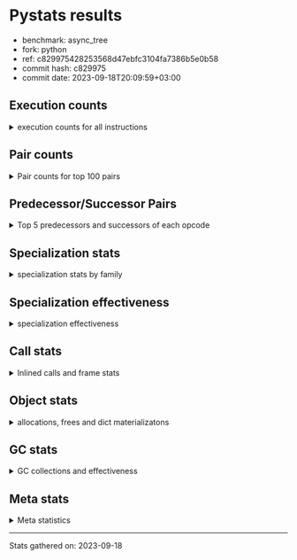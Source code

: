 
# Pystats results

- benchmark: async_tree
- fork: python
- ref: c829975428253568d47ebfc3104fa7386b5e0b58
- commit hash: c829975
- commit date: 2023-09-18T20:09:59+03:00

## Execution counts

<details>
<summary> execution counts for all instructions </summary>

|Name | Count | Self | Cumulative | Miss ratio | 
|---|---:|---:|---:|---:|
| LOAD_FAST | 315,250,140 | 18.3% | 18.3% |  |
| POP_JUMP_IF_FALSE | 101,904,300 | 5.9% | 24.2% |  |
| RESUME_CHECK | 82,870,860 | 4.8% | 29.0% | 0.0% |
| LOAD_FAST_LOAD_FAST | 75,025,380 | 4.4% | 33.4% |  |
| STORE_FAST | 71,680,800 | 4.2% | 37.6% |  |
| LOAD_ATTR_INSTANCE_VALUE | 71,680,260 | 4.2% | 41.7% |  |
| LOAD_CONST | 67,195,680 | 3.9% | 45.6% |  |
| TO_BOOL_BOOL | 67,187,280 | 3.9% | 49.5% |  |
| LOAD_ATTR_SLOT | 54,307,740 | 3.2% | 52.7% |  |
| POP_TOP | 53,193,840 | 3.1% | 55.8% |  |
| STORE_ATTR_SLOT | 50,949,060 | 3.0% | 58.7% |  |
| CALL_PY_EXACT_ARGS | 45,918,060 | 2.7% | 61.4% |  |
| RETURN_CONST | 45,354,480 | 2.6% | 64.0% |  |
| LOAD_ATTR_METHOD_WITH_VALUES | 38,638,260 | 2.2% | 66.3% |  |
| RETURN_VALUE | 36,956,460 | 2.1% | 68.4% |  |
| LOAD_ATTR_METHOD_NO_DICT | 35,274,240 | 2.0% | 70.5% |  |
| LOAD_ATTR | 34,724,360 | 2.0% | 72.5% |  |
| INTERPRETER_EXIT | 33,032,820 | 1.9% | 74.4% |  |
| LOAD_GLOBAL_MODULE | 30,239,020 | 1.8% | 76.2% |  |
| PUSH_NULL | 30,235,980 | 1.8% | 77.9% |  |
| LOAD_DEREF | 30,233,340 | 1.8% | 79.7% |  |
| CALL | 29,125,440 | 1.7% | 81.4% |  |
| CALL_METHOD_DESCRIPTOR_NOARGS | 24,139,600 | 1.4% | 82.8% | 14.2% |
| POP_JUMP_IF_NOT_NONE | 21,276,780 | 1.2% | 84.0% |  |
| LOAD_ATTR_MODULE | 19,038,760 | 1.1% | 85.1% |  |
| TO_BOOL_NONE | 17,915,820 | 1.0% | 86.2% |  |
| JUMP_BACKWARD | 17,356,920 | 1.0% | 87.2% |  |
| CALL_METHOD_DESCRIPTOR_O | 13,996,860 | 0.8% | 88.0% | 0.0% |
| NOP | 11,199,720 | 0.7% | 88.6% |  |
| FOR_ITER_RANGE | 11,198,520 | 0.7% | 89.3% |  |
| POP_JUMP_IF_NONE | 10,078,200 | 0.6% | 89.9% |  |
| BUILD_LIST | 9,519,120 | 0.6% | 90.4% |  |
| STORE_DEREF | 9,517,620 | 0.6% | 91.0% |  |
| LOAD_GLOBAL_BUILTIN | 7,845,300 | 0.5% | 91.4% | 0.0% |
| CALL_FUNCTION_EX | 7,838,340 | 0.5% | 91.9% |  |
| CALL_KW | 7,838,220 | 0.5% | 92.4% |  |
| POP_JUMP_IF_TRUE | 7,281,240 | 0.4% | 92.8% |  |
| LIST_EXTEND | 7,278,300 | 0.4% | 93.2% |  |
| CALL_INTRINSIC_1 | 7,278,300 | 0.4% | 93.6% |  |
| COMPARE_OP_INT | 6,721,200 | 0.4% | 94.0% |  |
| CONTAINS_OP | 6,718,440 | 0.4% | 94.4% |  |
| BINARY_OP_ADD_INT | 6,718,380 | 0.4% | 94.8% |  |
| CALL_LIST_APPEND | 6,718,320 | 0.4% | 95.2% |  |
| RETURN_GENERATOR | 6,158,700 | 0.4% | 95.5% |  |
| FOR_ITER_LIST | 4,481,340 | 0.3% | 95.8% |  |
| TO_BOOL | 3,921,820 | 0.2% | 96.0% |  |
| STORE_ATTR | 3,921,200 | 0.2% | 96.3% |  |
| COPY_FREE_VARS | 3,919,800 | 0.2% | 96.5% |  |
| FOR_ITER_TUPLE | 3,919,020 | 0.2% | 96.7% |  |
| JUMP_FORWARD | 3,361,980 | 0.2% | 96.9% |  |
| TO_BOOL_LIST | 3,361,680 | 0.2% | 97.1% |  |
| COPY | 3,360,900 | 0.2% | 97.3% |  |
| IS_OP | 3,359,460 | 0.2% | 97.5% |  |
| GET_AWAITABLE | 3,359,340 | 0.2% | 97.7% |  |
| END_SEND | 3,359,340 | 0.2% | 97.9% |  |
| CALL_BUILTIN_FAST | 3,359,340 | 0.2% | 98.1% |  |
| STORE_SUBSCR_DICT | 3,359,220 | 0.2% | 98.3% |  |
| CALL_TYPE_1 | 3,359,220 | 0.2% | 98.5% |  |
| BINARY_OP_SUBTRACT_INT | 3,359,220 | 0.2% | 98.7% |  |
| STORE_FAST_LOAD_FAST | 3,359,160 | 0.2% | 98.9% |  |
| LIST_APPEND | 3,359,160 | 0.2% | 99.1% |  |
| SEND_GEN | 2,799,600 | 0.2% | 99.2% |  |
| MAKE_CELL | 2,799,360 | 0.2% | 99.4% |  |
| GET_ITER | 2,243,220 | 0.1% | 99.5% |  |
| SWAP | 1,679,820 | 0.1% | 99.6% |  |
| SEND | 1,120,000 | 0.1% | 99.7% |  |
| STORE_ATTR_INSTANCE_VALUE | 562,740 | 0.0% | 99.7% |  |
| CALL_BUILTIN_CLASS | 561,660 | 0.0% | 99.7% |  |
| LOAD_SUPER_ATTR_METHOD | 560,460 | 0.0% | 99.8% |  |
| BUILD_TUPLE | 560,340 | 0.0% | 99.8% |  |
| BUILD_MAP | 560,100 | 0.0% | 99.8% |  |
| SET_FUNCTION_ATTRIBUTE | 560,040 | 0.0% | 99.9% |  |
| MAKE_FUNCTION | 560,040 | 0.0% | 99.9% |  |
| YIELD_VALUE | 559,980 | 0.0% | 99.9% |  |
| JUMP_BACKWARD_NO_INTERRUPT | 559,980 | 0.0% | 100.0% |  |
| LOAD_FAST_AND_CLEAR | 559,860 | 0.0% | 100.0% |  |
| CALL_LEN | 3,600 | 0.0% | 100.0% |  |
| TO_BOOL_INT | 1,560 | 0.0% | 100.0% |  |
| CALL_METHOD_DESCRIPTOR_FAST_WITH_KEYWORDS | 1,380 | 0.0% | 100.0% |  |
| BINARY_OP_ADD_FLOAT | 1,200 | 0.0% | 100.0% |  |
| LOAD_GLOBAL | 1,180 | 0.0% | 100.0% |  |
| BINARY_OP | 540 | 0.0% | 100.0% |  |
| CALL_ISINSTANCE | 420 | 0.0% | 100.0% |  |
| CALL_PY_WITH_DEFAULTS | 360 | 0.0% | 100.0% |  |
| UNPACK_SEQUENCE_TWO_TUPLE | 180 | 0.0% | 100.0% |  |
| FOR_ITER | 180 | 0.0% | 100.0% |  |
| CALL_METHOD_DESCRIPTOR_FAST | 180 | 0.0% | 100.0% |  |
| LOAD_SUPER_ATTR | 160 | 0.0% | 100.0% |  |
| COMPARE_OP | 160 | 0.0% | 100.0% |  |
| UNARY_NOT | 120 | 0.0% | 100.0% |  |
| UNARY_INVERT | 120 | 0.0% | 100.0% |  |
| STORE_FAST_STORE_FAST | 120 | 0.0% | 100.0% |  |
| PUSH_EXC_INFO | 120 | 0.0% | 100.0% |  |
| POP_EXCEPT | 120 | 0.0% | 100.0% |  |
| LOAD_ATTR_CLASS | 120 | 0.0% | 100.0% |  |
| EXIT_INIT_CHECK | 120 | 0.0% | 100.0% |  |
| CHECK_EXC_MATCH | 120 | 0.0% | 100.0% |  |
| CALL_BUILTIN_O | 120 | 0.0% | 100.0% |  |
| CALL_ALLOC_AND_ENTER_INIT | 120 | 0.0% | 100.0% |  |
| BINARY_SUBSCR_DICT | 120 | 0.0% | 100.0% |  |
| UNPACK_SEQUENCE | 60 | 0.0% | 100.0% |  |
| RERAISE | 60 | 0.0% | 100.0% |  |
| RAISE_VARARGS | 60 | 0.0% | 100.0% |  |
| LOAD_ATTR_NONDESCRIPTOR_WITH_VALUES | 60 | 0.0% | 100.0% |  |
| IMPORT_NAME | 60 | 0.0% | 100.0% |  |
| DICT_MERGE | 60 | 0.0% | 100.0% |  |
| CALL_BOUND_METHOD_EXACT_ARGS | 60 | 0.0% | 100.0% |  |
| BINARY_SUBSCR_GETITEM | 60 | 0.0% | 100.0% |  |
| BINARY_OP_SUBTRACT_FLOAT | 60 | 0.0% | 100.0% |  |
| STORE_SUBSCR | 20 | 0.0% | 100.0% |  |
| BINARY_SUBSCR | 20 | 0.0% | 100.0% |  |


</details>

## Pair counts

<details>
<summary> Pair counts for top 100 pairs </summary>

|Pair | Count | Self | Cumulative | 
|---|---:|---:|---:|
| LOAD_FAST LOAD_ATTR_INSTANCE_VALUE | 67,760,220 | 3.9% | 3.9% |
| TO_BOOL_BOOL POP_JUMP_IF_FALSE | 60,468,300 | 3.5% | 7.4% |
| POP_JUMP_IF_FALSE LOAD_FAST | 59,348,280 | 3.4% | 10.9% |
| LOAD_FAST LOAD_ATTR_SLOT | 54,307,680 | 3.2% | 14.1% |
| STORE_FAST LOAD_FAST | 53,196,780 | 3.1% | 17.1% |
| RESUME_CHECK LOAD_FAST | 50,953,080 | 3.0% | 20.1% |
| CALL_PY_EXACT_ARGS RESUME_CHECK | 39,758,880 | 2.3% | 22.4% |
| LOAD_FAST_LOAD_FAST STORE_ATTR_SLOT | 29,113,440 | 1.7% | 24.1% |
| LOAD_FAST LOAD_ATTR | 27,435,520 | 1.6% | 25.7% |
| LOAD_CONST LOAD_FAST | 25,756,260 | 1.5% | 27.2% |
| LOAD_ATTR_INSTANCE_VALUE TO_BOOL_BOOL | 25,755,480 | 1.5% | 28.7% |
| CACHE RESUME_CHECK | 25,754,520 | 1.5% | 30.2% |
| LOAD_FAST LOAD_ATTR_METHOD_WITH_VALUES | 24,079,080 | 1.4% | 31.6% |
| LOAD_FAST STORE_ATTR_SLOT | 21,835,560 | 1.3% | 32.9% |
| STORE_ATTR_SLOT LOAD_FAST_LOAD_FAST | 21,835,080 | 1.3% | 34.1% |
| LOAD_ATTR_INSTANCE_VALUE LOAD_ATTR_METHOD_NO_DICT | 21,276,880 | 1.2% | 35.4% |
| RETURN_CONST INTERPRETER_EXIT | 21,275,460 | 1.2% | 36.6% |
| LOAD_ATTR_METHOD_WITH_VALUES CALL_PY_EXACT_ARGS | 20,718,600 | 1.2% | 37.8% |
| LOAD_ATTR_MODULE PUSH_NULL | 19,038,100 | 1.1% | 38.9% |
| LOAD_GLOBAL_MODULE LOAD_ATTR_MODULE | 19,038,040 | 1.1% | 40.0% |
| RETURN_CONST POP_TOP | 17,920,200 | 1.0% | 41.1% |
| POP_TOP LOAD_FAST | 17,918,340 | 1.0% | 42.1% |
| LOAD_FAST RETURN_VALUE | 17,917,680 | 1.0% | 43.1% |
| LOAD_FAST POP_JUMP_IF_NOT_NONE | 17,917,320 | 1.0% | 44.2% |
| CALL STORE_FAST | 17,916,180 | 1.0% | 45.2% |
| TO_BOOL_NONE POP_JUMP_IF_FALSE | 17,915,820 | 1.0% | 46.3% |
| LOAD_ATTR_METHOD_NO_DICT LOAD_FAST | 17,356,020 | 1.0% | 47.3% |
| POP_JUMP_IF_FALSE RETURN_CONST | 16,796,460 | 1.0% | 48.2% |
| LOAD_FAST CALL_PY_EXACT_ARGS | 14,560,020 | 0.8% | 49.1% |
| PUSH_NULL LOAD_FAST | 14,557,020 | 0.8% | 49.9% |
| STORE_ATTR_SLOT LOAD_CONST | 14,556,900 | 0.8% | 50.8% |
| LOAD_ATTR_SLOT TO_BOOL_NONE | 14,556,600 | 0.8% | 51.6% |
| POP_JUMP_IF_FALSE LOAD_CONST | 13,999,320 | 0.8% | 52.4% |
| CALL_METHOD_DESCRIPTOR_O POP_TOP | 13,996,860 | 0.8% | 53.2% |
| LOAD_ATTR CALL_METHOD_DESCRIPTOR_NOARGS | 13,436,760 | 0.8% | 54.0% |
| CALL_METHOD_DESCRIPTOR_NOARGS TO_BOOL_BOOL | 13,436,720 | 0.8% | 54.8% |
| LOAD_CONST STORE_FAST | 11,203,380 | 0.7% | 55.5% |
| NOP LOAD_FAST | 11,199,180 | 0.7% | 56.1% |
| RETURN_VALUE STORE_FAST | 11,199,120 | 0.7% | 56.8% |
| LOAD_ATTR_INSTANCE_VALUE RETURN_VALUE | 11,197,800 | 0.7% | 57.4% |
| RETURN_VALUE INTERPRETER_EXIT | 11,197,500 | 0.7% | 58.1% |
| RESUME_CHECK LOAD_GLOBAL_MODULE | 10,639,280 | 0.6% | 58.7% |
| POP_TOP RETURN_CONST | 10,638,300 | 0.6% | 59.3% |
| RETURN_VALUE TO_BOOL_BOOL | 10,638,060 | 0.6% | 59.9% |
| LOAD_FAST_LOAD_FAST LOAD_FAST_LOAD_FAST | 10,637,820 | 0.6% | 60.5% |
| LOAD_FAST_LOAD_FAST LOAD_FAST | 10,637,820 | 0.6% | 61.2% |
| LOAD_FAST LOAD_ATTR_METHOD_NO_DICT | 10,637,800 | 0.6% | 61.8% |
| PUSH_NULL LOAD_FAST_LOAD_FAST | 10,637,700 | 0.6% | 62.4% |
| LOAD_FAST CALL_METHOD_DESCRIPTOR_O | 10,637,520 | 0.6% | 63.0% |
| JUMP_BACKWARD FOR_ITER_RANGE | 10,637,460 | 0.6% | 63.6% |
| CALL_METHOD_DESCRIPTOR_NOARGS STORE_FAST | 10,637,460 | 0.6% | 64.2% |
| POP_JUMP_IF_NOT_NONE LOAD_FAST_LOAD_FAST | 10,077,600 | 0.6% | 64.8% |
| LOAD_FAST LOAD_CONST | 7,839,720 | 0.5% | 65.3% |
| RESUME_CHECK NOP | 7,838,640 | 0.5% | 65.7% |
| LOAD_CONST CALL_KW | 7,838,220 | 0.5% | 66.2% |
| LOAD_ATTR_METHOD_WITH_VALUES LOAD_FAST | 7,281,480 | 0.4% | 66.6% |
| POP_TOP LOAD_CONST | 7,279,980 | 0.4% | 67.0% |
| STORE_FAST RETURN_CONST | 7,279,500 | 0.4% | 67.5% |
| LOAD_FAST CALL | 7,278,880 | 0.4% | 67.9% |
| LOAD_ATTR_METHOD_NO_DICT CALL_METHOD_DESCRIPTOR_NOARGS | 7,278,740 | 0.4% | 68.3% |
| STORE_ATTR_SLOT RETURN_CONST | 7,278,540 | 0.4% | 68.7% |
| STORE_ATTR_SLOT LOAD_FAST | 7,278,540 | 0.4% | 69.2% |
| POP_JUMP_IF_TRUE LOAD_FAST | 7,278,480 | 0.4% | 69.6% |
| BUILD_LIST LOAD_FAST | 7,278,480 | 0.4% | 70.0% |
| LOAD_ATTR PUSH_NULL | 7,278,440 | 0.4% | 70.4% |
| LOAD_ATTR_METHOD_NO_DICT CALL_PY_EXACT_ARGS | 7,278,420 | 0.4% | 70.8% |
| CALL_FUNCTION_EX POP_TOP | 7,278,420 | 0.4% | 71.3% |
| LOAD_ATTR_SLOT LOAD_ATTR_METHOD_WITH_VALUES | 7,278,400 | 0.4% | 71.7% |
| LOAD_ATTR_SLOT LOAD_ATTR | 7,278,380 | 0.4% | 72.1% |
| LOAD_FAST_LOAD_FAST CALL | 7,278,360 | 0.4% | 72.5% |
| LOAD_ATTR_SLOT TO_BOOL_BOOL | 7,278,340 | 0.4% | 73.0% |
| POP_TOP JUMP_BACKWARD | 7,278,300 | 0.4% | 73.4% |
| LOAD_ATTR_SLOT LIST_EXTEND | 7,278,300 | 0.4% | 73.8% |
| LOAD_ATTR_SLOT BUILD_LIST | 7,278,300 | 0.4% | 74.2% |
| LOAD_ATTR_METHOD_WITH_VALUES LOAD_FAST_LOAD_FAST | 7,278,300 | 0.4% | 74.7% |
| LIST_EXTEND CALL_INTRINSIC_1 | 7,278,300 | 0.4% | 75.1% |
| FOR_ITER_RANGE STORE_FAST | 7,278,300 | 0.4% | 75.5% |
| CALL_INTRINSIC_1 CALL_FUNCTION_EX | 7,278,300 | 0.4% | 75.9% |
| LOAD_GLOBAL_BUILTIN LOAD_FAST | 6,724,200 | 0.4% | 76.3% |
| COMPARE_OP_INT POP_JUMP_IF_FALSE | 6,721,200 | 0.4% | 76.7% |
| RESUME_CHECK LOAD_GLOBAL_BUILTIN | 6,720,540 | 0.4% | 77.1% |
| TO_BOOL_BOOL POP_JUMP_IF_TRUE | 6,718,920 | 0.4% | 77.5% |
| LOAD_FAST POP_JUMP_IF_NONE | 6,718,740 | 0.4% | 77.9% |
| LOAD_ATTR CALL | 6,718,700 | 0.4% | 78.3% |
| LOAD_GLOBAL_MODULE LOAD_FAST_LOAD_FAST | 6,718,620 | 0.4% | 78.7% |
| LOAD_FAST_LOAD_FAST LOAD_CONST | 6,718,440 | 0.4% | 79.0% |
| LOAD_DEREF LOAD_CONST | 6,718,440 | 0.4% | 79.4% |
| CONTAINS_OP POP_JUMP_IF_FALSE | 6,718,440 | 0.4% | 79.8% |
| LOAD_CONST BINARY_OP_ADD_INT | 6,718,360 | 0.4% | 80.2% |
| POP_JUMP_IF_NONE LOAD_DEREF | 6,718,320 | 0.4% | 80.6% |
| LOAD_FAST CALL_LIST_APPEND | 6,718,320 | 0.4% | 81.0% |
| CALL_LIST_APPEND JUMP_BACKWARD | 6,718,320 | 0.4% | 81.4% |
| BINARY_OP_ADD_INT STORE_DEREF | 6,718,320 | 0.4% | 81.8% |
| POP_TOP RESUME_CHECK | 6,158,700 | 0.4% | 82.1% |
| CALL_PY_EXACT_ARGS RETURN_GENERATOR | 6,158,580 | 0.4% | 82.5% |
| PUSH_NULL CALL | 4,481,020 | 0.3% | 82.8% |
| POP_JUMP_IF_NOT_NONE LOAD_GLOBAL_MODULE | 4,479,320 | 0.3% | 83.0% |
| COPY_FREE_VARS RESUME_CHECK | 3,919,680 | 0.2% | 83.2% |
| LOAD_FAST PUSH_NULL | 3,919,380 | 0.2% | 83.5% |
| CALL POP_TOP | 3,919,320 | 0.2% | 83.7% |


</details>

## Predecessor/Successor Pairs

<details>
<summary> Top 5 predecessors and successors of each opcode </summary>

### CACHE

<details>
<summary> Successors and predecessors for CACHE </summary>

|Predecessors | Count | Percentage | 
|---|---:|---:|

|Successors | Count | Percentage | 
|---|---:|---:|
| RESUME_CHECK | 25,754,520 | 78.0% |
| COPY_FREE_VARS | 3,919,080 | 11.9% |
| POP_TOP | 3,359,220 | 10.2% |


</details>

### BINARY_SUBSCR

<details>
<summary> Successors and predecessors for BINARY_SUBSCR </summary>

|Predecessors | Count | Percentage | 
|---|---:|---:|
| LOAD_FAST | 20 | 100.0% |

|Successors | Count | Percentage | 
|---|---:|---:|
| BINARY_SUBSCR_DICT | 20 | 100.0% |


</details>

### CHECK_EXC_MATCH

<details>
<summary> Successors and predecessors for CHECK_EXC_MATCH </summary>

|Predecessors | Count | Percentage | 
|---|---:|---:|
| LOAD_GLOBAL_BUILTIN | 120 | 100.0% |

|Successors | Count | Percentage | 
|---|---:|---:|
| POP_JUMP_IF_FALSE | 120 | 100.0% |


</details>

### END_SEND

<details>
<summary> Successors and predecessors for END_SEND </summary>

|Predecessors | Count | Percentage | 
|---|---:|---:|
| RETURN_CONST | 2,799,480 | 83.3% |
| SEND | 559,860 | 16.7% |

|Successors | Count | Percentage | 
|---|---:|---:|
| POP_TOP | 3,359,340 | 100.0% |


</details>

### EXIT_INIT_CHECK

<details>
<summary> Successors and predecessors for EXIT_INIT_CHECK </summary>

|Predecessors | Count | Percentage | 
|---|---:|---:|
| RETURN_CONST | 120 | 100.0% |

|Successors | Count | Percentage | 
|---|---:|---:|
| RETURN_VALUE | 120 | 100.0% |


</details>

### GET_ITER

<details>
<summary> Successors and predecessors for GET_ITER </summary>

|Predecessors | Count | Percentage | 
|---|---:|---:|
| LOAD_FAST | 1,122,120 | 50.0% |
| CALL_BUILTIN_CLASS | 561,120 | 25.0% |
| LOAD_DEREF | 559,860 | 25.0% |
| CALL_METHOD_DESCRIPTOR_NOARGS | 120 | 0.0% |

|Successors | Count | Percentage | 
|---|---:|---:|
| FOR_ITER_LIST | 1,122,160 | 50.0% |
| LOAD_FAST_AND_CLEAR | 559,860 | 25.0% |
| FOR_ITER_TUPLE | 559,860 | 25.0% |
| FOR_ITER_RANGE | 1,200 | 0.1% |
| FOR_ITER | 140 | 0.0% |


</details>

### INTERPRETER_EXIT

<details>
<summary> Successors and predecessors for INTERPRETER_EXIT </summary>

|Predecessors | Count | Percentage | 
|---|---:|---:|
| RETURN_CONST | 21,275,460 | 64.4% |
| RETURN_VALUE | 11,197,500 | 33.9% |
| YIELD_VALUE | 559,860 | 1.7% |

|Successors | Count | Percentage | 
|---|---:|---:|


</details>

### MAKE_FUNCTION

<details>
<summary> Successors and predecessors for MAKE_FUNCTION </summary>

|Predecessors | Count | Percentage | 
|---|---:|---:|
| LOAD_CONST | 560,040 | 100.0% |

|Successors | Count | Percentage | 
|---|---:|---:|
| SET_FUNCTION_ATTRIBUTE | 560,040 | 100.0% |


</details>

### NOP

<details>
<summary> Successors and predecessors for NOP </summary>

|Predecessors | Count | Percentage | 
|---|---:|---:|
| RESUME_CHECK | 7,838,640 | 70.0% |
| POP_JUMP_IF_NOT_NONE | 2,799,420 | 25.0% |
| STORE_FAST | 561,240 | 5.0% |
| POP_TOP | 300 | 0.0% |
| POP_JUMP_IF_FALSE | 60 | 0.0% |

|Successors | Count | Percentage | 
|---|---:|---:|
| LOAD_FAST | 11,199,180 | 100.0% |
| LOAD_GLOBAL_MODULE | 320 | 0.0% |
| LOAD_FAST_LOAD_FAST | 60 | 0.0% |
| LOAD_DEREF | 60 | 0.0% |
| LOAD_CONST | 60 | 0.0% |


</details>

### POP_EXCEPT

<details>
<summary> Successors and predecessors for POP_EXCEPT </summary>

|Predecessors | Count | Percentage | 
|---|---:|---:|
| SWAP | 60 | 50.0% |
| COPY | 60 | 50.0% |

|Successors | Count | Percentage | 
|---|---:|---:|
| RETURN_VALUE | 60 | 50.0% |
| RERAISE | 60 | 50.0% |


</details>

### POP_TOP

<details>
<summary> Successors and predecessors for POP_TOP </summary>

|Predecessors | Count | Percentage | 
|---|---:|---:|
| RETURN_CONST | 17,920,200 | 33.7% |
| CALL_METHOD_DESCRIPTOR_O | 13,996,860 | 26.3% |
| CALL_FUNCTION_EX | 7,278,420 | 13.7% |
| CALL | 3,919,320 | 7.4% |
| END_SEND | 3,359,340 | 6.3% |

|Successors | Count | Percentage | 
|---|---:|---:|
| LOAD_FAST | 17,918,340 | 33.7% |
| RETURN_CONST | 10,638,300 | 20.0% |
| LOAD_CONST | 7,279,980 | 13.7% |
| JUMP_BACKWARD | 7,278,300 | 13.7% |
| RESUME_CHECK | 6,158,700 | 11.6% |


</details>

### PUSH_EXC_INFO

<details>
<summary> Successors and predecessors for PUSH_EXC_INFO </summary>

|Predecessors | Count | Percentage | 
|---|---:|---:|
| RERAISE | 60 | 50.0% |
| BINARY_SUBSCR_DICT | 60 | 50.0% |

|Successors | Count | Percentage | 
|---|---:|---:|
| LOAD_GLOBAL_BUILTIN | 120 | 100.0% |


</details>

### PUSH_NULL

<details>
<summary> Successors and predecessors for PUSH_NULL </summary>

|Predecessors | Count | Percentage | 
|---|---:|---:|
| LOAD_ATTR_MODULE | 19,038,100 | 63.0% |
| LOAD_ATTR | 7,278,440 | 24.1% |
| LOAD_FAST | 3,919,380 | 13.0% |
| LOAD_DEREF | 60 | 0.0% |

|Successors | Count | Percentage | 
|---|---:|---:|
| LOAD_FAST | 14,557,020 | 48.1% |
| LOAD_FAST_LOAD_FAST | 10,637,700 | 35.2% |
| CALL | 4,481,020 | 14.8% |
| LOAD_GLOBAL_BUILTIN | 559,860 | 1.9% |
| LOAD_CONST | 180 | 0.0% |


</details>

### RETURN_GENERATOR

<details>
<summary> Successors and predecessors for RETURN_GENERATOR </summary>

|Predecessors | Count | Percentage | 
|---|---:|---:|
| CALL_PY_EXACT_ARGS | 6,158,580 | 100.0% |
| COPY_FREE_VARS | 60 | 0.0% |
| CALL_BOUND_METHOD_EXACT_ARGS | 60 | 0.0% |

|Successors | Count | Percentage | 
|---|---:|---:|
| LIST_APPEND | 3,359,160 | 54.5% |
| GET_AWAITABLE | 2,799,480 | 45.5% |
| CALL_PY_EXACT_ARGS | 40 | 0.0% |
| CALL | 20 | 0.0% |


</details>

### RETURN_VALUE

<details>
<summary> Successors and predecessors for RETURN_VALUE </summary>

|Predecessors | Count | Percentage | 
|---|---:|---:|
| LOAD_FAST | 17,917,680 | 48.5% |
| LOAD_ATTR_INSTANCE_VALUE | 11,197,800 | 30.3% |
| RETURN_VALUE | 3,359,520 | 9.1% |
| POP_JUMP_IF_FALSE | 3,359,280 | 9.1% |
| CALL | 561,240 | 1.5% |

|Successors | Count | Percentage | 
|---|---:|---:|
| STORE_FAST | 11,199,120 | 30.3% |
| INTERPRETER_EXIT | 11,197,500 | 30.3% |
| TO_BOOL_BOOL | 10,638,060 | 28.8% |
| RETURN_VALUE | 3,359,520 | 9.1% |
| GET_AWAITABLE | 559,860 | 1.5% |


</details>

### STORE_SUBSCR

<details>
<summary> Successors and predecessors for STORE_SUBSCR </summary>

|Predecessors | Count | Percentage | 
|---|---:|---:|
| LOAD_ATTR | 20 | 100.0% |

|Successors | Count | Percentage | 
|---|---:|---:|
| STORE_SUBSCR_DICT | 20 | 100.0% |


</details>

### TO_BOOL

<details>
<summary> Successors and predecessors for TO_BOOL </summary>

|Predecessors | Count | Percentage | 
|---|---:|---:|
| LOAD_ATTR_INSTANCE_VALUE | 3,360,480 | 85.7% |
| LOAD_FAST | 559,920 | 14.3% |
| TO_BOOL | 1,000 | 0.0% |
| RETURN_VALUE | 180 | 0.0% |
| COPY | 80 | 0.0% |

|Successors | Count | Percentage | 
|---|---:|---:|
| POP_JUMP_IF_FALSE | 3,359,220 | 85.7% |
| POP_JUMP_IF_TRUE | 561,060 | 14.3% |
| TO_BOOL | 1,000 | 0.0% |
| TO_BOOL_BOOL | 420 | 0.0% |
| TO_BOOL_INT | 120 | 0.0% |


</details>

### UNARY_INVERT

<details>
<summary> Successors and predecessors for UNARY_INVERT </summary>

|Predecessors | Count | Percentage | 
|---|---:|---:|
| LOAD_ATTR_MODULE | 60 | 50.0% |
| BINARY_OP | 60 | 50.0% |

|Successors | Count | Percentage | 
|---|---:|---:|
| BINARY_OP | 120 | 100.0% |


</details>

### UNARY_NOT

<details>
<summary> Successors and predecessors for UNARY_NOT </summary>

|Predecessors | Count | Percentage | 
|---|---:|---:|
| TO_BOOL_INT | 60 | 50.0% |
| TO_BOOL_BOOL | 60 | 50.0% |

|Successors | Count | Percentage | 
|---|---:|---:|
| STORE_FAST | 60 | 50.0% |
| COPY | 60 | 50.0% |


</details>

### BINARY_OP

<details>
<summary> Successors and predecessors for BINARY_OP </summary>

|Predecessors | Count | Percentage | 
|---|---:|---:|
| LOAD_GLOBAL_MODULE | 180 | 33.3% |
| UNARY_INVERT | 120 | 22.2% |
| BINARY_OP | 120 | 22.2% |
| POP_JUMP_IF_FALSE | 60 | 11.1% |
| LOAD_CONST | 40 | 7.4% |

|Successors | Count | Percentage | 
|---|---:|---:|
| STORE_FAST | 120 | 22.2% |
| COPY | 120 | 22.2% |
| BINARY_OP | 120 | 22.2% |
| UNARY_INVERT | 60 | 11.1% |
| TO_BOOL_INT | 40 | 7.4% |


</details>

### BUILD_LIST

<details>
<summary> Successors and predecessors for BUILD_LIST </summary>

|Predecessors | Count | Percentage | 
|---|---:|---:|
| LOAD_ATTR_SLOT | 7,278,300 | 76.5% |
| STORE_FAST | 561,060 | 5.9% |
| SWAP | 559,860 | 5.9% |
| STORE_DEREF | 559,860 | 5.9% |
| POP_JUMP_IF_FALSE | 559,860 | 5.9% |

|Successors | Count | Percentage | 
|---|---:|---:|
| LOAD_FAST | 7,278,480 | 76.5% |
| STORE_FAST | 1,120,920 | 11.8% |
| SWAP | 559,860 | 5.9% |
| STORE_DEREF | 559,860 | 5.9% |


</details>

### BUILD_MAP

<details>
<summary> Successors and predecessors for BUILD_MAP </summary>

|Predecessors | Count | Percentage | 
|---|---:|---:|
| STORE_FAST | 559,860 | 100.0% |
| STORE_ATTR_INSTANCE_VALUE | 60 | 0.0% |
| RESUME_CHECK | 60 | 0.0% |
| POP_TOP | 60 | 0.0% |
| BUILD_TUPLE | 60 | 0.0% |

|Successors | Count | Percentage | 
|---|---:|---:|
| STORE_FAST | 559,860 | 100.0% |
| LOAD_FAST | 240 | 0.0% |


</details>

### BUILD_TUPLE

<details>
<summary> Successors and predecessors for BUILD_TUPLE </summary>

|Predecessors | Count | Percentage | 
|---|---:|---:|
| LOAD_FAST | 560,040 | 99.9% |
| LOAD_GLOBAL_MODULE | 60 | 0.0% |
| LOAD_GLOBAL_BUILTIN | 60 | 0.0% |
| LOAD_FAST_LOAD_FAST | 60 | 0.0% |
| LOAD_CONST | 60 | 0.0% |

|Successors | Count | Percentage | 
|---|---:|---:|
| LOAD_CONST | 560,040 | 99.9% |
| CALL | 100 | 0.0% |
| RETURN_VALUE | 60 | 0.0% |
| BUILD_MAP | 60 | 0.0% |
| CALL_PY_EXACT_ARGS | 40 | 0.0% |


</details>

### CALL

<details>
<summary> Successors and predecessors for CALL </summary>

|Predecessors | Count | Percentage | 
|---|---:|---:|
| LOAD_FAST | 7,278,880 | 25.0% |
| LOAD_FAST_LOAD_FAST | 7,278,360 | 25.0% |
| LOAD_ATTR | 6,718,700 | 23.1% |
| PUSH_NULL | 4,481,020 | 15.4% |
| LOAD_ATTR_INSTANCE_VALUE | 3,359,260 | 11.5% |

|Successors | Count | Percentage | 
|---|---:|---:|
| STORE_FAST | 17,916,180 | 61.5% |
| POP_TOP | 3,919,320 | 13.5% |
| RESUME_CHECK | 3,359,340 | 11.5% |
| CALL_METHOD_DESCRIPTOR_O | 3,359,260 | 11.5% |
| RETURN_VALUE | 561,240 | 1.9% |


</details>

### CALL_FUNCTION_EX

<details>
<summary> Successors and predecessors for CALL_FUNCTION_EX </summary>

|Predecessors | Count | Percentage | 
|---|---:|---:|
| CALL_INTRINSIC_1 | 7,278,300 | 92.9% |
| STORE_FAST | 559,860 | 7.1% |
| LOAD_FAST | 120 | 0.0% |
| DICT_MERGE | 60 | 0.0% |

|Successors | Count | Percentage | 
|---|---:|---:|
| POP_TOP | 7,278,420 | 92.9% |
| MAKE_CELL | 559,860 | 7.1% |
| COPY_FREE_VARS | 60 | 0.0% |


</details>

### CALL_INTRINSIC_1

<details>
<summary> Successors and predecessors for CALL_INTRINSIC_1 </summary>

|Predecessors | Count | Percentage | 
|---|---:|---:|
| LIST_EXTEND | 7,278,300 | 100.0% |

|Successors | Count | Percentage | 
|---|---:|---:|
| CALL_FUNCTION_EX | 7,278,300 | 100.0% |


</details>

### CALL_KW

<details>
<summary> Successors and predecessors for CALL_KW </summary>

|Predecessors | Count | Percentage | 
|---|---:|---:|
| LOAD_CONST | 7,838,220 | 100.0% |

|Successors | Count | Percentage | 
|---|---:|---:|
| STORE_FAST | 3,359,220 | 42.9% |
| RESUME_CHECK | 3,359,220 | 42.9% |
| POP_TOP | 559,920 | 7.1% |
| STORE_DEREF | 559,860 | 7.1% |


</details>

### COMPARE_OP

<details>
<summary> Successors and predecessors for COMPARE_OP </summary>

|Predecessors | Count | Percentage | 
|---|---:|---:|
| CALL_BUILTIN_CLASS | 120 | 75.0% |
| LOAD_CONST | 20 | 12.5% |
| COMPARE_OP | 20 | 12.5% |

|Successors | Count | Percentage | 
|---|---:|---:|
| POP_JUMP_IF_FALSE | 120 | 75.0% |
| COMPARE_OP_INT | 20 | 12.5% |
| COMPARE_OP | 20 | 12.5% |


</details>

### CONTAINS_OP

<details>
<summary> Successors and predecessors for CONTAINS_OP </summary>

|Predecessors | Count | Percentage | 
|---|---:|---:|
| LOAD_GLOBAL_MODULE | 3,359,220 | 50.0% |
| LOAD_FAST_LOAD_FAST | 3,359,160 | 50.0% |
| LOAD_ATTR_INSTANCE_VALUE | 60 | 0.0% |

|Successors | Count | Percentage | 
|---|---:|---:|
| POP_JUMP_IF_FALSE | 6,718,440 | 100.0% |


</details>

### COPY

<details>
<summary> Successors and predecessors for COPY </summary>

|Predecessors | Count | Percentage | 
|---|---:|---:|
| CALL_BUILTIN_FAST | 3,359,280 | 100.0% |
| CALL_LEN | 1,200 | 0.0% |
| LOAD_FAST | 120 | 0.0% |
| BINARY_OP | 120 | 0.0% |
| UNARY_NOT | 60 | 0.0% |

|Successors | Count | Percentage | 
|---|---:|---:|
| TO_BOOL_BOOL | 3,359,360 | 100.0% |
| TO_BOOL_INT | 1,280 | 0.0% |
| TO_BOOL | 80 | 0.0% |
| LOAD_ATTR_INSTANCE_VALUE | 80 | 0.0% |
| POP_EXCEPT | 60 | 0.0% |


</details>

### COPY_FREE_VARS

<details>
<summary> Successors and predecessors for COPY_FREE_VARS </summary>

|Predecessors | Count | Percentage | 
|---|---:|---:|
| CACHE | 3,919,080 | 100.0% |
| CALL_PY_EXACT_ARGS | 600 | 0.0% |
| CALL_FUNCTION_EX | 60 | 0.0% |
| CALL_ALLOC_AND_ENTER_INIT | 60 | 0.0% |

|Successors | Count | Percentage | 
|---|---:|---:|
| RESUME_CHECK | 3,919,680 | 100.0% |
| RETURN_GENERATOR | 60 | 0.0% |
| MAKE_CELL | 60 | 0.0% |


</details>

### DICT_MERGE

<details>
<summary> Successors and predecessors for DICT_MERGE </summary>

|Predecessors | Count | Percentage | 
|---|---:|---:|
| LOAD_FAST | 60 | 100.0% |

|Successors | Count | Percentage | 
|---|---:|---:|
| CALL_FUNCTION_EX | 60 | 100.0% |


</details>

### FOR_ITER

<details>
<summary> Successors and predecessors for FOR_ITER </summary>

|Predecessors | Count | Percentage | 
|---|---:|---:|
| GET_ITER | 140 | 77.8% |
| FOR_ITER | 40 | 22.2% |

|Successors | Count | Percentage | 
|---|---:|---:|
| RETURN_CONST | 60 | 33.3% |
| LOAD_FAST | 60 | 33.3% |
| FOR_ITER | 40 | 22.2% |
| FOR_ITER_LIST | 20 | 11.1% |


</details>

### GET_AWAITABLE

<details>
<summary> Successors and predecessors for GET_AWAITABLE </summary>

|Predecessors | Count | Percentage | 
|---|---:|---:|
| RETURN_GENERATOR | 2,799,480 | 83.3% |
| RETURN_VALUE | 559,860 | 16.7% |

|Successors | Count | Percentage | 
|---|---:|---:|
| LOAD_CONST | 3,359,340 | 100.0% |


</details>

### IMPORT_NAME

<details>
<summary> Successors and predecessors for IMPORT_NAME </summary>

|Predecessors | Count | Percentage | 
|---|---:|---:|
| LOAD_CONST | 60 | 100.0% |

|Successors | Count | Percentage | 
|---|---:|---:|
| STORE_FAST | 60 | 100.0% |


</details>

### IS_OP

<details>
<summary> Successors and predecessors for IS_OP </summary>

|Predecessors | Count | Percentage | 
|---|---:|---:|
| LOAD_FAST_LOAD_FAST | 3,359,160 | 100.0% |
| LOAD_CONST | 300 | 0.0% |

|Successors | Count | Percentage | 
|---|---:|---:|
| POP_JUMP_IF_FALSE | 3,359,160 | 100.0% |
| RETURN_VALUE | 300 | 0.0% |


</details>

### JUMP_BACKWARD

<details>
<summary> Successors and predecessors for JUMP_BACKWARD </summary>

|Predecessors | Count | Percentage | 
|---|---:|---:|
| POP_TOP | 7,278,300 | 41.9% |
| CALL_LIST_APPEND | 6,718,320 | 38.7% |
| LIST_APPEND | 3,359,160 | 19.4% |
| POP_JUMP_IF_FALSE | 1,140 | 0.0% |

|Successors | Count | Percentage | 
|---|---:|---:|
| FOR_ITER_RANGE | 10,637,460 | 61.3% |
| FOR_ITER_TUPLE | 3,359,160 | 19.4% |
| FOR_ITER_LIST | 3,359,160 | 19.4% |
| LOAD_FAST | 1,140 | 0.0% |


</details>

### JUMP_BACKWARD_NO_INTERRUPT

<details>
<summary> Successors and predecessors for JUMP_BACKWARD_NO_INTERRUPT </summary>

|Predecessors | Count | Percentage | 
|---|---:|---:|
| RESUME_CHECK | 559,980 | 100.0% |

|Successors | Count | Percentage | 
|---|---:|---:|
| SEND | 559,860 | 100.0% |
| SEND_GEN | 120 | 0.0% |


</details>

### JUMP_FORWARD

<details>
<summary> Successors and predecessors for JUMP_FORWARD </summary>

|Predecessors | Count | Percentage | 
|---|---:|---:|
| POP_TOP | 3,359,220 | 99.9% |
| STORE_FAST | 2,700 | 0.1% |
| POP_JUMP_IF_FALSE | 60 | 0.0% |

|Successors | Count | Percentage | 
|---|---:|---:|
| LOAD_DEREF | 3,359,160 | 99.9% |
| LOAD_FAST | 1,560 | 0.0% |
| LOAD_GLOBAL_BUILTIN | 1,200 | 0.0% |
| NOP | 60 | 0.0% |


</details>

### LIST_APPEND

<details>
<summary> Successors and predecessors for LIST_APPEND </summary>

|Predecessors | Count | Percentage | 
|---|---:|---:|
| RETURN_GENERATOR | 3,359,160 | 100.0% |

|Successors | Count | Percentage | 
|---|---:|---:|
| JUMP_BACKWARD | 3,359,160 | 100.0% |


</details>

### LIST_EXTEND

<details>
<summary> Successors and predecessors for LIST_EXTEND </summary>

|Predecessors | Count | Percentage | 
|---|---:|---:|
| LOAD_ATTR_SLOT | 7,278,300 | 100.0% |

|Successors | Count | Percentage | 
|---|---:|---:|
| CALL_INTRINSIC_1 | 7,278,300 | 100.0% |


</details>

### LOAD_ATTR

<details>
<summary> Successors and predecessors for LOAD_ATTR </summary>

|Predecessors | Count | Percentage | 
|---|---:|---:|
| LOAD_FAST | 27,435,520 | 79.0% |
| LOAD_ATTR_SLOT | 7,278,380 | 21.0% |
| LOAD_ATTR | 8,960 | 0.0% |
| LOAD_GLOBAL_MODULE | 600 | 0.0% |
| LOAD_ATTR_INSTANCE_VALUE | 360 | 0.0% |

|Successors | Count | Percentage | 
|---|---:|---:|
| CALL_METHOD_DESCRIPTOR_NOARGS | 13,436,760 | 38.7% |
| PUSH_NULL | 7,278,440 | 21.0% |
| CALL | 6,718,700 | 19.3% |
| LOAD_FAST | 3,359,460 | 9.7% |
| TO_BOOL_NONE | 3,359,220 | 9.7% |


</details>

### LOAD_CONST

<details>
<summary> Successors and predecessors for LOAD_CONST </summary>

|Predecessors | Count | Percentage | 
|---|---:|---:|
| STORE_ATTR_SLOT | 14,556,900 | 21.7% |
| POP_JUMP_IF_FALSE | 13,999,320 | 20.8% |
| LOAD_FAST | 7,839,720 | 11.7% |
| POP_TOP | 7,279,980 | 10.8% |
| LOAD_FAST_LOAD_FAST | 6,718,440 | 10.0% |

|Successors | Count | Percentage | 
|---|---:|---:|
| LOAD_FAST | 25,756,260 | 38.3% |
| STORE_FAST | 11,203,380 | 16.7% |
| CALL_KW | 7,838,220 | 11.7% |
| BINARY_OP_ADD_INT | 6,718,360 | 10.0% |
| COMPARE_OP_INT | 3,360,820 | 5.0% |


</details>

### LOAD_DEREF

<details>
<summary> Successors and predecessors for LOAD_DEREF </summary>

|Predecessors | Count | Percentage | 
|---|---:|---:|
| POP_JUMP_IF_NONE | 6,718,320 | 22.2% |
| POP_JUMP_IF_FALSE | 3,919,020 | 13.0% |
| RESUME_CHECK | 3,359,220 | 11.1% |
| STORE_DEREF | 3,359,160 | 11.1% |
| STORE_ATTR | 3,359,160 | 11.1% |

|Successors | Count | Percentage | 
|---|---:|---:|
| LOAD_CONST | 6,718,440 | 22.2% |
| LOAD_ATTR_METHOD_WITH_VALUES | 3,919,020 | 13.0% |
| TO_BOOL_BOOL | 3,359,160 | 11.1% |
| POP_JUMP_IF_NONE | 3,359,160 | 11.1% |
| LOAD_DEREF | 3,359,160 | 11.1% |


</details>

### LOAD_FAST

<details>
<summary> Successors and predecessors for LOAD_FAST </summary>

|Predecessors | Count | Percentage | 
|---|---:|---:|
| POP_JUMP_IF_FALSE | 59,348,280 | 18.8% |
| STORE_FAST | 53,196,780 | 16.9% |
| RESUME_CHECK | 50,953,080 | 16.2% |
| LOAD_CONST | 25,756,260 | 8.2% |
| POP_TOP | 17,918,340 | 5.7% |

|Successors | Count | Percentage | 
|---|---:|---:|
| LOAD_ATTR_INSTANCE_VALUE | 67,760,220 | 21.5% |
| LOAD_ATTR_SLOT | 54,307,680 | 17.2% |
| LOAD_ATTR | 27,435,520 | 8.7% |
| LOAD_ATTR_METHOD_WITH_VALUES | 24,079,080 | 7.6% |
| STORE_ATTR_SLOT | 21,835,560 | 6.9% |


</details>

### LOAD_FAST_AND_CLEAR

<details>
<summary> Successors and predecessors for LOAD_FAST_AND_CLEAR </summary>

|Predecessors | Count | Percentage | 
|---|---:|---:|
| GET_ITER | 559,860 | 100.0% |

|Successors | Count | Percentage | 
|---|---:|---:|
| SWAP | 559,860 | 100.0% |


</details>

### LOAD_FAST_LOAD_FAST

<details>
<summary> Successors and predecessors for LOAD_FAST_LOAD_FAST </summary>

|Predecessors | Count | Percentage | 
|---|---:|---:|
| STORE_ATTR_SLOT | 21,835,080 | 29.1% |
| LOAD_FAST_LOAD_FAST | 10,637,820 | 14.2% |
| PUSH_NULL | 10,637,700 | 14.2% |
| POP_JUMP_IF_NOT_NONE | 10,077,600 | 13.4% |
| LOAD_ATTR_METHOD_WITH_VALUES | 7,278,300 | 9.7% |

|Successors | Count | Percentage | 
|---|---:|---:|
| STORE_ATTR_SLOT | 29,113,440 | 38.8% |
| LOAD_FAST_LOAD_FAST | 10,637,820 | 14.2% |
| LOAD_FAST | 10,637,820 | 14.2% |
| CALL | 7,278,360 | 9.7% |
| LOAD_CONST | 6,718,440 | 9.0% |


</details>

### LOAD_GLOBAL

<details>
<summary> Successors and predecessors for LOAD_GLOBAL </summary>

|Predecessors | Count | Percentage | 
|---|---:|---:|
| RESUME_CHECK | 220 | 18.6% |
| POP_TOP | 220 | 18.6% |
| LOAD_FAST | 140 | 11.9% |
| STORE_ATTR_INSTANCE_VALUE | 120 | 10.2% |
| STORE_FAST | 100 | 8.5% |

|Successors | Count | Percentage | 
|---|---:|---:|
| LOAD_GLOBAL_MODULE | 880 | 74.6% |
| LOAD_GLOBAL_BUILTIN | 280 | 23.7% |
| LOAD_ATTR | 20 | 1.7% |


</details>

### LOAD_SUPER_ATTR

<details>
<summary> Successors and predecessors for LOAD_SUPER_ATTR </summary>

|Predecessors | Count | Percentage | 
|---|---:|---:|
| LOAD_FAST | 160 | 100.0% |

|Successors | Count | Percentage | 
|---|---:|---:|
| LOAD_SUPER_ATTR_METHOD | 160 | 100.0% |


</details>

### MAKE_CELL

<details>
<summary> Successors and predecessors for MAKE_CELL </summary>

|Predecessors | Count | Percentage | 
|---|---:|---:|
| MAKE_CELL | 2,239,440 | 80.0% |
| CALL_FUNCTION_EX | 559,860 | 20.0% |
| COPY_FREE_VARS | 60 | 0.0% |

|Successors | Count | Percentage | 
|---|---:|---:|
| MAKE_CELL | 2,239,440 | 80.0% |
| RESUME_CHECK | 559,920 | 20.0% |


</details>

### POP_JUMP_IF_FALSE

<details>
<summary> Successors and predecessors for POP_JUMP_IF_FALSE </summary>

|Predecessors | Count | Percentage | 
|---|---:|---:|
| TO_BOOL_BOOL | 60,468,300 | 59.3% |
| TO_BOOL_NONE | 17,915,820 | 17.6% |
| COMPARE_OP_INT | 6,721,200 | 6.6% |
| CONTAINS_OP | 6,718,440 | 6.6% |
| TO_BOOL_LIST | 3,361,680 | 3.3% |

|Successors | Count | Percentage | 
|---|---:|---:|
| LOAD_FAST | 59,348,280 | 58.2% |
| RETURN_CONST | 16,796,460 | 16.5% |
| LOAD_CONST | 13,999,320 | 13.7% |
| LOAD_GLOBAL_MODULE | 3,919,220 | 3.8% |
| LOAD_DEREF | 3,919,020 | 3.8% |


</details>

### POP_JUMP_IF_NONE

<details>
<summary> Successors and predecessors for POP_JUMP_IF_NONE </summary>

|Predecessors | Count | Percentage | 
|---|---:|---:|
| LOAD_FAST | 6,718,740 | 66.7% |
| LOAD_DEREF | 3,359,160 | 33.3% |
| LOAD_ATTR_INSTANCE_VALUE | 180 | 0.0% |
| CALL | 120 | 0.0% |

|Successors | Count | Percentage | 
|---|---:|---:|
| LOAD_DEREF | 6,718,320 | 66.7% |
| LOAD_FAST | 3,359,340 | 33.3% |
| RETURN_CONST | 360 | 0.0% |
| LOAD_GLOBAL_BUILTIN | 100 | 0.0% |
| LOAD_FAST_LOAD_FAST | 60 | 0.0% |


</details>

### POP_JUMP_IF_NOT_NONE

<details>
<summary> Successors and predecessors for POP_JUMP_IF_NOT_NONE </summary>

|Predecessors | Count | Percentage | 
|---|---:|---:|
| LOAD_FAST | 17,917,320 | 84.2% |
| LOAD_ATTR_INSTANCE_VALUE | 3,359,220 | 15.8% |
| LOAD_GLOBAL_MODULE | 180 | 0.0% |
| LOAD_DEREF | 60 | 0.0% |

|Successors | Count | Percentage | 
|---|---:|---:|
| LOAD_FAST_LOAD_FAST | 10,077,600 | 47.4% |
| LOAD_GLOBAL_MODULE | 4,479,320 | 21.1% |
| LOAD_FAST | 3,360,540 | 15.8% |
| NOP | 2,799,420 | 13.2% |
| LOAD_GLOBAL_BUILTIN | 559,860 | 2.6% |


</details>

### POP_JUMP_IF_TRUE

<details>
<summary> Successors and predecessors for POP_JUMP_IF_TRUE </summary>

|Predecessors | Count | Percentage | 
|---|---:|---:|
| TO_BOOL_BOOL | 6,718,920 | 92.3% |
| TO_BOOL | 561,060 | 7.7% |
| TO_BOOL_INT | 1,260 | 0.0% |

|Successors | Count | Percentage | 
|---|---:|---:|
| LOAD_FAST | 7,278,480 | 100.0% |
| LOAD_CONST | 1,260 | 0.0% |
| STORE_FAST | 1,200 | 0.0% |
| LOAD_GLOBAL_BUILTIN | 100 | 0.0% |
| RETURN_CONST | 60 | 0.0% |


</details>

### RAISE_VARARGS

<details>
<summary> Successors and predecessors for RAISE_VARARGS </summary>

|Predecessors | Count | Percentage | 
|---|---:|---:|
| LOAD_CONST | 60 | 100.0% |

|Successors | Count | Percentage | 
|---|---:|---:|
| COPY | 60 | 100.0% |


</details>

### RERAISE

<details>
<summary> Successors and predecessors for RERAISE </summary>

|Predecessors | Count | Percentage | 
|---|---:|---:|
| POP_EXCEPT | 60 | 100.0% |

|Successors | Count | Percentage | 
|---|---:|---:|
| PUSH_EXC_INFO | 60 | 100.0% |


</details>

### RETURN_CONST

<details>
<summary> Successors and predecessors for RETURN_CONST </summary>

|Predecessors | Count | Percentage | 
|---|---:|---:|
| POP_JUMP_IF_FALSE | 16,796,460 | 37.0% |
| POP_TOP | 10,638,300 | 23.5% |
| STORE_FAST | 7,279,500 | 16.1% |
| STORE_ATTR_SLOT | 7,278,540 | 16.0% |
| RESUME_CHECK | 2,799,360 | 6.2% |

|Successors | Count | Percentage | 
|---|---:|---:|
| INTERPRETER_EXIT | 21,275,460 | 46.9% |
| POP_TOP | 17,920,200 | 39.5% |
| TO_BOOL_BOOL | 3,359,220 | 7.4% |
| END_SEND | 2,799,480 | 6.2% |
| EXIT_INIT_CHECK | 120 | 0.0% |


</details>

### SEND

<details>
<summary> Successors and predecessors for SEND </summary>

|Predecessors | Count | Percentage | 
|---|---:|---:|
| LOAD_CONST | 559,860 | 50.0% |
| JUMP_BACKWARD_NO_INTERRUPT | 559,860 | 50.0% |
| SEND | 280 | 0.0% |

|Successors | Count | Percentage | 
|---|---:|---:|
| YIELD_VALUE | 559,860 | 50.0% |
| END_SEND | 559,860 | 50.0% |
| SEND | 280 | 0.0% |


</details>

### SET_FUNCTION_ATTRIBUTE

<details>
<summary> Successors and predecessors for SET_FUNCTION_ATTRIBUTE </summary>

|Predecessors | Count | Percentage | 
|---|---:|---:|
| MAKE_FUNCTION | 560,040 | 100.0% |

|Successors | Count | Percentage | 
|---|---:|---:|
| STORE_FAST | 560,040 | 100.0% |


</details>

### STORE_ATTR

<details>
<summary> Successors and predecessors for STORE_ATTR </summary>

|Predecessors | Count | Percentage | 
|---|---:|---:|
| LOAD_FAST | 3,359,980 | 85.7% |
| LOAD_FAST_LOAD_FAST | 559,920 | 14.3% |
| STORE_ATTR | 1,020 | 0.0% |
| LOAD_ATTR_INSTANCE_VALUE | 240 | 0.0% |
| SWAP | 40 | 0.0% |

|Successors | Count | Percentage | 
|---|---:|---:|
| LOAD_DEREF | 3,359,160 | 85.7% |
| LOAD_CONST | 559,860 | 14.3% |
| STORE_ATTR | 1,020 | 0.0% |
| STORE_ATTR_INSTANCE_VALUE | 800 | 0.0% |
| LOAD_FAST | 180 | 0.0% |


</details>

### STORE_DEREF

<details>
<summary> Successors and predecessors for STORE_DEREF </summary>

|Predecessors | Count | Percentage | 
|---|---:|---:|
| BINARY_OP_ADD_INT | 6,718,320 | 70.6% |
| LOAD_CONST | 1,679,580 | 17.6% |
| CALL_KW | 559,860 | 5.9% |
| BUILD_LIST | 559,860 | 5.9% |

|Successors | Count | Percentage | 
|---|---:|---:|
| LOAD_FAST_LOAD_FAST | 3,359,160 | 35.3% |
| LOAD_DEREF | 3,359,160 | 35.3% |
| LOAD_FAST | 1,119,720 | 11.8% |
| LOAD_CONST | 1,119,720 | 11.8% |
| BUILD_LIST | 559,860 | 5.9% |


</details>

### STORE_FAST

<details>
<summary> Successors and predecessors for STORE_FAST </summary>

|Predecessors | Count | Percentage | 
|---|---:|---:|
| CALL | 17,916,180 | 25.0% |
| LOAD_CONST | 11,203,380 | 15.6% |
| RETURN_VALUE | 11,199,120 | 15.6% |
| CALL_METHOD_DESCRIPTOR_NOARGS | 10,637,460 | 14.8% |
| FOR_ITER_RANGE | 7,278,300 | 10.2% |

|Successors | Count | Percentage | 
|---|---:|---:|
| LOAD_FAST | 53,196,780 | 74.2% |
| RETURN_CONST | 7,279,500 | 10.2% |
| LOAD_FAST_LOAD_FAST | 3,919,260 | 5.5% |
| LOAD_GLOBAL_MODULE | 3,359,380 | 4.7% |
| LOAD_CONST | 1,119,780 | 1.6% |


</details>

### STORE_FAST_LOAD_FAST

<details>
<summary> Successors and predecessors for STORE_FAST_LOAD_FAST </summary>

|Predecessors | Count | Percentage | 
|---|---:|---:|
| FOR_ITER_RANGE | 3,359,160 | 100.0% |

|Successors | Count | Percentage | 
|---|---:|---:|
| LOAD_ATTR_METHOD_WITH_VALUES | 3,359,160 | 100.0% |


</details>

### STORE_FAST_STORE_FAST

<details>
<summary> Successors and predecessors for STORE_FAST_STORE_FAST </summary>

|Predecessors | Count | Percentage | 
|---|---:|---:|
| UNPACK_SEQUENCE_TWO_TUPLE | 120 | 100.0% |

|Successors | Count | Percentage | 
|---|---:|---:|
| LOAD_FAST | 60 | 50.0% |
| LOAD_GLOBAL_MODULE | 40 | 33.3% |
| LOAD_GLOBAL | 20 | 16.7% |


</details>

### SWAP

<details>
<summary> Successors and predecessors for SWAP </summary>

|Predecessors | Count | Percentage | 
|---|---:|---:|
| LOAD_FAST_AND_CLEAR | 559,860 | 33.3% |
| FOR_ITER_RANGE | 559,860 | 33.3% |
| BUILD_LIST | 559,860 | 33.3% |
| LOAD_FAST | 60 | 0.0% |
| LOAD_ATTR | 60 | 0.0% |

|Successors | Count | Percentage | 
|---|---:|---:|
| STORE_FAST | 559,920 | 33.3% |
| FOR_ITER_RANGE | 559,860 | 33.3% |
| BUILD_LIST | 559,860 | 33.3% |
| STORE_ATTR_INSTANCE_VALUE | 80 | 0.0% |
| POP_EXCEPT | 60 | 0.0% |


</details>

### UNPACK_SEQUENCE

<details>
<summary> Successors and predecessors for UNPACK_SEQUENCE </summary>

|Predecessors | Count | Percentage | 
|---|---:|---:|
| STORE_FAST | 20 | 33.3% |
| RETURN_VALUE | 20 | 33.3% |
| CALL | 20 | 33.3% |

|Successors | Count | Percentage | 
|---|---:|---:|
| UNPACK_SEQUENCE_TWO_TUPLE | 60 | 100.0% |


</details>

### YIELD_VALUE

<details>
<summary> Successors and predecessors for YIELD_VALUE </summary>

|Predecessors | Count | Percentage | 
|---|---:|---:|
| SEND | 559,860 | 100.0% |
| YIELD_VALUE | 120 | 0.0% |

|Successors | Count | Percentage | 
|---|---:|---:|
| INTERPRETER_EXIT | 559,860 | 100.0% |
| YIELD_VALUE | 120 | 0.0% |


</details>

### BINARY_OP_ADD_FLOAT

<details>
<summary> Successors and predecessors for BINARY_OP_ADD_FLOAT </summary>

|Predecessors | Count | Percentage | 
|---|---:|---:|
| LOAD_ATTR_INSTANCE_VALUE | 1,200 | 100.0% |

|Successors | Count | Percentage | 
|---|---:|---:|
| STORE_FAST | 1,200 | 100.0% |


</details>

### BINARY_OP_ADD_INT

<details>
<summary> Successors and predecessors for BINARY_OP_ADD_INT </summary>

|Predecessors | Count | Percentage | 
|---|---:|---:|
| LOAD_CONST | 6,718,360 | 100.0% |
| BINARY_OP | 20 | 0.0% |

|Successors | Count | Percentage | 
|---|---:|---:|
| STORE_DEREF | 6,718,320 | 100.0% |
| SWAP | 60 | 0.0% |


</details>

### BINARY_OP_SUBTRACT_FLOAT

<details>
<summary> Successors and predecessors for BINARY_OP_SUBTRACT_FLOAT </summary>

|Predecessors | Count | Percentage | 
|---|---:|---:|
| LOAD_FAST | 40 | 66.7% |
| BINARY_OP | 20 | 33.3% |

|Successors | Count | Percentage | 
|---|---:|---:|
| STORE_FAST | 60 | 100.0% |


</details>

### BINARY_OP_SUBTRACT_INT

<details>
<summary> Successors and predecessors for BINARY_OP_SUBTRACT_INT </summary>

|Predecessors | Count | Percentage | 
|---|---:|---:|
| LOAD_CONST | 3,359,200 | 100.0% |
| BINARY_OP | 20 | 0.0% |

|Successors | Count | Percentage | 
|---|---:|---:|
| CALL_PY_EXACT_ARGS | 3,359,160 | 100.0% |
| SWAP | 60 | 0.0% |


</details>

### BINARY_SUBSCR_DICT

<details>
<summary> Successors and predecessors for BINARY_SUBSCR_DICT </summary>

|Predecessors | Count | Percentage | 
|---|---:|---:|
| RETURN_VALUE | 60 | 50.0% |
| LOAD_FAST | 40 | 33.3% |
| BINARY_SUBSCR | 20 | 16.7% |

|Successors | Count | Percentage | 
|---|---:|---:|
| RETURN_VALUE | 60 | 50.0% |
| PUSH_EXC_INFO | 60 | 50.0% |


</details>

### BINARY_SUBSCR_GETITEM

<details>
<summary> Successors and predecessors for BINARY_SUBSCR_GETITEM </summary>

|Predecessors | Count | Percentage | 
|---|---:|---:|
| LOAD_FAST_LOAD_FAST | 60 | 100.0% |

|Successors | Count | Percentage | 
|---|---:|---:|
| RESUME_CHECK | 60 | 100.0% |


</details>

### CALL_ALLOC_AND_ENTER_INIT

<details>
<summary> Successors and predecessors for CALL_ALLOC_AND_ENTER_INIT </summary>

|Predecessors | Count | Percentage | 
|---|---:|---:|
| PUSH_NULL | 40 | 33.3% |
| LOAD_FAST | 40 | 33.3% |
| CALL | 40 | 33.3% |

|Successors | Count | Percentage | 
|---|---:|---:|
| RESUME_CHECK | 60 | 50.0% |
| COPY_FREE_VARS | 60 | 50.0% |


</details>

### CALL_BOUND_METHOD_EXACT_ARGS

<details>
<summary> Successors and predecessors for CALL_BOUND_METHOD_EXACT_ARGS </summary>

|Predecessors | Count | Percentage | 
|---|---:|---:|
| PUSH_NULL | 40 | 66.7% |
| CALL | 20 | 33.3% |

|Successors | Count | Percentage | 
|---|---:|---:|
| RETURN_GENERATOR | 60 | 100.0% |


</details>

### CALL_BUILTIN_CLASS

<details>
<summary> Successors and predecessors for CALL_BUILTIN_CLASS </summary>

|Predecessors | Count | Percentage | 
|---|---:|---:|
| LOAD_GLOBAL_MODULE | 559,860 | 99.7% |
| LOAD_FAST | 1,380 | 0.2% |
| LOAD_GLOBAL_BUILTIN | 180 | 0.0% |
| LOAD_ATTR_INSTANCE_VALUE | 160 | 0.0% |
| RETURN_VALUE | 40 | 0.0% |

|Successors | Count | Percentage | 
|---|---:|---:|
| GET_ITER | 561,120 | 99.9% |
| LOAD_FAST | 180 | 0.0% |
| LOAD_GLOBAL_BUILTIN | 120 | 0.0% |
| COMPARE_OP | 120 | 0.0% |
| STORE_FAST | 60 | 0.0% |


</details>

### CALL_BUILTIN_FAST

<details>
<summary> Successors and predecessors for CALL_BUILTIN_FAST </summary>

|Predecessors | Count | Percentage | 
|---|---:|---:|
| LOAD_CONST | 3,359,340 | 100.0% |

|Successors | Count | Percentage | 
|---|---:|---:|
| COPY | 3,359,280 | 100.0% |
| TO_BOOL_BOOL | 60 | 0.0% |


</details>

### CALL_BUILTIN_O

<details>
<summary> Successors and predecessors for CALL_BUILTIN_O </summary>

|Predecessors | Count | Percentage | 
|---|---:|---:|
| LOAD_FAST | 40 | 33.3% |
| LOAD_CONST | 40 | 33.3% |
| CALL | 40 | 33.3% |

|Successors | Count | Percentage | 
|---|---:|---:|
| POP_TOP | 120 | 100.0% |


</details>

### CALL_ISINSTANCE

<details>
<summary> Successors and predecessors for CALL_ISINSTANCE </summary>

|Predecessors | Count | Percentage | 
|---|---:|---:|
| LOAD_GLOBAL_BUILTIN | 300 | 71.4% |
| LOAD_GLOBAL_MODULE | 40 | 9.5% |
| CALL | 40 | 9.5% |
| BUILD_TUPLE | 40 | 9.5% |

|Successors | Count | Percentage | 
|---|---:|---:|
| TO_BOOL_BOOL | 380 | 90.5% |
| TO_BOOL | 40 | 9.5% |


</details>

### CALL_LEN

<details>
<summary> Successors and predecessors for CALL_LEN </summary>

|Predecessors | Count | Percentage | 
|---|---:|---:|
| LOAD_ATTR_INSTANCE_VALUE | 3,600 | 100.0% |

|Successors | Count | Percentage | 
|---|---:|---:|
| STORE_FAST | 2,400 | 66.7% |
| COPY | 1,200 | 33.3% |


</details>

### CALL_LIST_APPEND

<details>
<summary> Successors and predecessors for CALL_LIST_APPEND </summary>

|Predecessors | Count | Percentage | 
|---|---:|---:|
| LOAD_FAST | 6,718,320 | 100.0% |

|Successors | Count | Percentage | 
|---|---:|---:|
| JUMP_BACKWARD | 6,718,320 | 100.0% |


</details>

### CALL_METHOD_DESCRIPTOR_FAST

<details>
<summary> Successors and predecessors for CALL_METHOD_DESCRIPTOR_FAST </summary>

|Predecessors | Count | Percentage | 
|---|---:|---:|
| LOAD_FAST_LOAD_FAST | 120 | 66.7% |
| RETURN_VALUE | 40 | 22.2% |
| CALL | 20 | 11.1% |

|Successors | Count | Percentage | 
|---|---:|---:|
| RETURN_VALUE | 120 | 66.7% |
| STORE_FAST | 60 | 33.3% |


</details>

### CALL_METHOD_DESCRIPTOR_FAST_WITH_KEYWORDS

<details>
<summary> Successors and predecessors for CALL_METHOD_DESCRIPTOR_FAST_WITH_KEYWORDS </summary>

|Predecessors | Count | Percentage | 
|---|---:|---:|
| LOAD_FAST_LOAD_FAST | 1,200 | 87.0% |
| LOAD_CONST | 60 | 4.3% |
| LOAD_FAST | 40 | 2.9% |
| LOAD_ATTR | 40 | 2.9% |
| CALL | 40 | 2.9% |

|Successors | Count | Percentage | 
|---|---:|---:|
| STORE_FAST | 1,200 | 87.0% |
| POP_TOP | 120 | 8.7% |
| RETURN_VALUE | 60 | 4.3% |


</details>

### CALL_METHOD_DESCRIPTOR_NOARGS

<details>
<summary> Successors and predecessors for CALL_METHOD_DESCRIPTOR_NOARGS </summary>

|Predecessors | Count | Percentage | 
|---|---:|---:|
| LOAD_ATTR | 13,436,760 | 55.7% |
| LOAD_ATTR_METHOD_NO_DICT | 7,278,740 | 30.2% |
| LOAD_ATTR_METHOD_WITH_VALUES | 3,359,160 | 13.9% |
| CALL_METHOD_DESCRIPTOR_NOARGS | 64,600 | 0.3% |
| CALL | 220 | 0.0% |

|Successors | Count | Percentage | 
|---|---:|---:|
| TO_BOOL_BOOL | 13,436,720 | 55.7% |
| STORE_FAST | 10,637,460 | 44.1% |
| CALL_METHOD_DESCRIPTOR_NOARGS | 64,600 | 0.3% |
| POP_TOP | 360 | 0.0% |
| CALL | 140 | 0.0% |


</details>

### CALL_METHOD_DESCRIPTOR_O

<details>
<summary> Successors and predecessors for CALL_METHOD_DESCRIPTOR_O </summary>

|Predecessors | Count | Percentage | 
|---|---:|---:|
| LOAD_FAST | 10,637,520 | 76.0% |
| CALL | 3,359,260 | 24.0% |
| LOAD_CONST | 80 | 0.0% |

|Successors | Count | Percentage | 
|---|---:|---:|
| POP_TOP | 13,996,860 | 100.0% |


</details>

### CALL_PY_EXACT_ARGS

<details>
<summary> Successors and predecessors for CALL_PY_EXACT_ARGS </summary>

|Predecessors | Count | Percentage | 
|---|---:|---:|
| LOAD_ATTR_METHOD_WITH_VALUES | 20,718,600 | 45.1% |
| LOAD_FAST | 14,560,020 | 31.7% |
| LOAD_ATTR_METHOD_NO_DICT | 7,278,420 | 15.9% |
| BINARY_OP_SUBTRACT_INT | 3,359,160 | 7.3% |
| CALL | 1,020 | 0.0% |

|Successors | Count | Percentage | 
|---|---:|---:|
| RESUME_CHECK | 39,758,880 | 86.6% |
| RETURN_GENERATOR | 6,158,580 | 13.4% |
| COPY_FREE_VARS | 600 | 0.0% |


</details>

### CALL_PY_WITH_DEFAULTS

<details>
<summary> Successors and predecessors for CALL_PY_WITH_DEFAULTS </summary>

|Predecessors | Count | Percentage | 
|---|---:|---:|
| LOAD_ATTR_METHOD_NO_DICT | 120 | 33.3% |
| LOAD_FAST | 80 | 22.2% |
| CALL | 80 | 22.2% |
| PUSH_NULL | 40 | 11.1% |
| LOAD_CONST | 40 | 11.1% |

|Successors | Count | Percentage | 
|---|---:|---:|
| RESUME_CHECK | 360 | 100.0% |


</details>

### CALL_TYPE_1

<details>
<summary> Successors and predecessors for CALL_TYPE_1 </summary>

|Predecessors | Count | Percentage | 
|---|---:|---:|
| LOAD_FAST | 3,359,220 | 100.0% |

|Successors | Count | Percentage | 
|---|---:|---:|
| LOAD_GLOBAL_MODULE | 3,359,220 | 100.0% |


</details>

### COMPARE_OP_INT

<details>
<summary> Successors and predecessors for COMPARE_OP_INT </summary>

|Predecessors | Count | Percentage | 
|---|---:|---:|
| LOAD_CONST | 3,360,820 | 50.0% |
| LOAD_DEREF | 3,359,160 | 50.0% |
| LOAD_GLOBAL_MODULE | 1,200 | 0.0% |
| COMPARE_OP | 20 | 0.0% |

|Successors | Count | Percentage | 
|---|---:|---:|
| POP_JUMP_IF_FALSE | 6,721,200 | 100.0% |


</details>

### FOR_ITER_LIST

<details>
<summary> Successors and predecessors for FOR_ITER_LIST </summary>

|Predecessors | Count | Percentage | 
|---|---:|---:|
| JUMP_BACKWARD | 3,359,160 | 75.0% |
| GET_ITER | 1,122,160 | 25.0% |
| FOR_ITER | 20 | 0.0% |

|Successors | Count | Percentage | 
|---|---:|---:|
| STORE_FAST | 3,359,160 | 75.0% |
| LOAD_DEREF | 1,119,720 | 25.0% |
| RETURN_CONST | 1,260 | 0.0% |
| LOAD_FAST | 1,200 | 0.0% |


</details>

### FOR_ITER_RANGE

<details>
<summary> Successors and predecessors for FOR_ITER_RANGE </summary>

|Predecessors | Count | Percentage | 
|---|---:|---:|
| JUMP_BACKWARD | 10,637,460 | 95.0% |
| SWAP | 559,860 | 5.0% |
| GET_ITER | 1,200 | 0.0% |

|Successors | Count | Percentage | 
|---|---:|---:|
| STORE_FAST | 7,278,300 | 65.0% |
| STORE_FAST_LOAD_FAST | 3,359,160 | 30.0% |
| SWAP | 559,860 | 5.0% |
| LOAD_CONST | 1,200 | 0.0% |


</details>

### FOR_ITER_TUPLE

<details>
<summary> Successors and predecessors for FOR_ITER_TUPLE </summary>

|Predecessors | Count | Percentage | 
|---|---:|---:|
| JUMP_BACKWARD | 3,359,160 | 85.7% |
| GET_ITER | 559,860 | 14.3% |

|Successors | Count | Percentage | 
|---|---:|---:|
| STORE_FAST | 3,359,160 | 85.7% |
| LOAD_GLOBAL_MODULE | 559,860 | 14.3% |


</details>

### LOAD_ATTR_CLASS

<details>
<summary> Successors and predecessors for LOAD_ATTR_CLASS </summary>

|Predecessors | Count | Percentage | 
|---|---:|---:|
| LOAD_FAST | 120 | 100.0% |

|Successors | Count | Percentage | 
|---|---:|---:|
| LOAD_FAST | 120 | 100.0% |


</details>

### LOAD_ATTR_INSTANCE_VALUE

<details>
<summary> Successors and predecessors for LOAD_ATTR_INSTANCE_VALUE </summary>

|Predecessors | Count | Percentage | 
|---|---:|---:|
| LOAD_FAST | 67,760,220 | 94.5% |
| LOAD_FAST_LOAD_FAST | 3,359,380 | 4.7% |
| LOAD_DEREF | 559,860 | 0.8% |
| LOAD_ATTR | 600 | 0.0% |
| LOAD_ATTR_INSTANCE_VALUE | 120 | 0.0% |

|Successors | Count | Percentage | 
|---|---:|---:|
| TO_BOOL_BOOL | 25,755,480 | 35.9% |
| LOAD_ATTR_METHOD_NO_DICT | 21,276,880 | 29.7% |
| RETURN_VALUE | 11,197,800 | 15.6% |
| TO_BOOL_LIST | 3,361,680 | 4.7% |
| TO_BOOL | 3,360,480 | 4.7% |


</details>

### LOAD_ATTR_METHOD_NO_DICT

<details>
<summary> Successors and predecessors for LOAD_ATTR_METHOD_NO_DICT </summary>

|Predecessors | Count | Percentage | 
|---|---:|---:|
| LOAD_ATTR_INSTANCE_VALUE | 21,276,880 | 60.3% |
| LOAD_FAST | 10,637,800 | 30.2% |
| LOAD_DEREF | 3,359,160 | 9.5% |
| LOAD_ATTR | 320 | 0.0% |
| LOAD_FAST_LOAD_FAST | 80 | 0.0% |

|Successors | Count | Percentage | 
|---|---:|---:|
| LOAD_FAST | 17,356,020 | 49.2% |
| CALL_METHOD_DESCRIPTOR_NOARGS | 7,278,740 | 20.6% |
| CALL_PY_EXACT_ARGS | 7,278,420 | 20.6% |
| LOAD_GLOBAL_MODULE | 3,359,220 | 9.5% |
| LOAD_FAST_LOAD_FAST | 1,320 | 0.0% |


</details>

### LOAD_ATTR_METHOD_WITH_VALUES

<details>
<summary> Successors and predecessors for LOAD_ATTR_METHOD_WITH_VALUES </summary>

|Predecessors | Count | Percentage | 
|---|---:|---:|
| LOAD_FAST | 24,079,080 | 62.3% |
| LOAD_ATTR_SLOT | 7,278,400 | 18.8% |
| LOAD_DEREF | 3,919,020 | 10.1% |
| STORE_FAST_LOAD_FAST | 3,359,160 | 8.7% |
| LOAD_ATTR_INSTANCE_VALUE | 1,520 | 0.0% |

|Successors | Count | Percentage | 
|---|---:|---:|
| CALL_PY_EXACT_ARGS | 20,718,600 | 53.6% |
| LOAD_FAST | 7,281,480 | 18.8% |
| LOAD_FAST_LOAD_FAST | 7,278,300 | 18.8% |
| CALL_METHOD_DESCRIPTOR_NOARGS | 3,359,160 | 8.7% |
| CALL | 420 | 0.0% |


</details>

### LOAD_ATTR_MODULE

<details>
<summary> Successors and predecessors for LOAD_ATTR_MODULE </summary>

|Predecessors | Count | Percentage | 
|---|---:|---:|
| LOAD_GLOBAL_MODULE | 19,038,040 | 100.0% |
| LOAD_ATTR | 600 | 0.0% |
| LOAD_FAST | 120 | 0.0% |

|Successors | Count | Percentage | 
|---|---:|---:|
| PUSH_NULL | 19,038,100 | 100.0% |
| LOAD_ATTR | 260 | 0.0% |
| LOAD_FAST | 120 | 0.0% |
| UNARY_INVERT | 60 | 0.0% |
| STORE_FAST | 60 | 0.0% |


</details>

### LOAD_ATTR_NONDESCRIPTOR_WITH_VALUES

<details>
<summary> Successors and predecessors for LOAD_ATTR_NONDESCRIPTOR_WITH_VALUES </summary>

|Predecessors | Count | Percentage | 
|---|---:|---:|
| LOAD_FAST | 40 | 66.7% |
| LOAD_ATTR | 20 | 33.3% |

|Successors | Count | Percentage | 
|---|---:|---:|
| LOAD_FAST | 60 | 100.0% |


</details>

### LOAD_ATTR_SLOT

<details>
<summary> Successors and predecessors for LOAD_ATTR_SLOT </summary>

|Predecessors | Count | Percentage | 
|---|---:|---:|
| LOAD_FAST | 54,307,680 | 100.0% |
| LOAD_ATTR | 60 | 0.0% |

|Successors | Count | Percentage | 
|---|---:|---:|
| TO_BOOL_NONE | 14,556,600 | 26.8% |
| LOAD_ATTR_METHOD_WITH_VALUES | 7,278,400 | 13.4% |
| LOAD_ATTR | 7,278,380 | 13.4% |
| TO_BOOL_BOOL | 7,278,340 | 13.4% |
| LIST_EXTEND | 7,278,300 | 13.4% |


</details>

### LOAD_GLOBAL_BUILTIN

<details>
<summary> Successors and predecessors for LOAD_GLOBAL_BUILTIN </summary>

|Predecessors | Count | Percentage | 
|---|---:|---:|
| RESUME_CHECK | 6,720,540 | 85.7% |
| PUSH_NULL | 559,860 | 7.1% |
| POP_JUMP_IF_NOT_NONE | 559,860 | 7.1% |
| STORE_FAST | 1,240 | 0.0% |
| POP_JUMP_IF_FALSE | 1,200 | 0.0% |

|Successors | Count | Percentage | 
|---|---:|---:|
| LOAD_FAST | 6,724,200 | 85.7% |
| LOAD_DEREF | 560,460 | 7.1% |
| LOAD_GLOBAL_MODULE | 559,900 | 7.1% |
| CALL_ISINSTANCE | 300 | 0.0% |
| CALL_BUILTIN_CLASS | 180 | 0.0% |


</details>

### LOAD_GLOBAL_MODULE

<details>
<summary> Successors and predecessors for LOAD_GLOBAL_MODULE </summary>

|Predecessors | Count | Percentage | 
|---|---:|---:|
| RESUME_CHECK | 10,639,280 | 35.2% |
| POP_JUMP_IF_NOT_NONE | 4,479,320 | 14.8% |
| POP_JUMP_IF_FALSE | 3,919,220 | 13.0% |
| STORE_FAST | 3,359,380 | 11.1% |
| LOAD_ATTR_METHOD_NO_DICT | 3,359,220 | 11.1% |

|Successors | Count | Percentage | 
|---|---:|---:|
| LOAD_ATTR_MODULE | 19,038,040 | 63.0% |
| LOAD_FAST_LOAD_FAST | 6,718,620 | 22.2% |
| CONTAINS_OP | 3,359,220 | 11.1% |
| LOAD_DEREF | 559,860 | 1.9% |
| CALL_BUILTIN_CLASS | 559,860 | 1.9% |


</details>

### LOAD_SUPER_ATTR_METHOD

<details>
<summary> Successors and predecessors for LOAD_SUPER_ATTR_METHOD </summary>

|Predecessors | Count | Percentage | 
|---|---:|---:|
| LOAD_FAST | 560,300 | 100.0% |
| LOAD_SUPER_ATTR | 160 | 0.0% |

|Successors | Count | Percentage | 
|---|---:|---:|
| LOAD_FAST | 560,100 | 99.9% |
| CALL_PY_EXACT_ARGS | 200 | 0.0% |
| CALL | 100 | 0.0% |
| LOAD_FAST_LOAD_FAST | 60 | 0.0% |


</details>

### RESUME_CHECK

<details>
<summary> Successors and predecessors for RESUME_CHECK </summary>

|Predecessors | Count | Percentage | 
|---|---:|---:|
| CALL_PY_EXACT_ARGS | 39,758,880 | 48.0% |
| CACHE | 25,754,520 | 31.1% |
| POP_TOP | 6,158,700 | 7.4% |
| COPY_FREE_VARS | 3,919,680 | 4.7% |
| CALL | 3,359,340 | 4.1% |

|Successors | Count | Percentage | 
|---|---:|---:|
| LOAD_FAST | 50,953,080 | 61.5% |
| LOAD_GLOBAL_MODULE | 10,639,280 | 12.8% |
| NOP | 7,838,640 | 9.5% |
| LOAD_GLOBAL_BUILTIN | 6,720,540 | 8.1% |
| LOAD_DEREF | 3,359,220 | 4.1% |


</details>

### SEND_GEN

<details>
<summary> Successors and predecessors for SEND_GEN </summary>

|Predecessors | Count | Percentage | 
|---|---:|---:|
| LOAD_CONST | 2,799,480 | 100.0% |
| JUMP_BACKWARD_NO_INTERRUPT | 120 | 0.0% |

|Successors | Count | Percentage | 
|---|---:|---:|
| POP_TOP | 2,799,480 | 100.0% |
| RESUME_CHECK | 120 | 0.0% |


</details>

### STORE_ATTR_INSTANCE_VALUE

<details>
<summary> Successors and predecessors for STORE_ATTR_INSTANCE_VALUE </summary>

|Predecessors | Count | Percentage | 
|---|---:|---:|
| LOAD_FAST | 561,620 | 99.8% |
| STORE_ATTR | 800 | 0.1% |
| LOAD_FAST_LOAD_FAST | 240 | 0.0% |
| SWAP | 80 | 0.0% |

|Successors | Count | Percentage | 
|---|---:|---:|
| RETURN_CONST | 560,460 | 99.6% |
| LOAD_CONST | 780 | 0.1% |
| LOAD_FAST | 720 | 0.1% |
| LOAD_GLOBAL_MODULE | 300 | 0.1% |
| BUILD_LIST | 180 | 0.0% |


</details>

### STORE_ATTR_SLOT

<details>
<summary> Successors and predecessors for STORE_ATTR_SLOT </summary>

|Predecessors | Count | Percentage | 
|---|---:|---:|
| LOAD_FAST_LOAD_FAST | 29,113,440 | 57.1% |
| LOAD_FAST | 21,835,560 | 42.9% |
| STORE_ATTR | 60 | 0.0% |

|Successors | Count | Percentage | 
|---|---:|---:|
| LOAD_FAST_LOAD_FAST | 21,835,080 | 42.9% |
| LOAD_CONST | 14,556,900 | 28.6% |
| RETURN_CONST | 7,278,540 | 14.3% |
| LOAD_FAST | 7,278,540 | 14.3% |


</details>

### STORE_SUBSCR_DICT

<details>
<summary> Successors and predecessors for STORE_SUBSCR_DICT </summary>

|Predecessors | Count | Percentage | 
|---|---:|---:|
| LOAD_FAST | 3,359,160 | 100.0% |
| LOAD_ATTR | 40 | 0.0% |
| STORE_SUBSCR | 20 | 0.0% |

|Successors | Count | Percentage | 
|---|---:|---:|
| LOAD_FAST | 3,359,220 | 100.0% |


</details>

### TO_BOOL_BOOL

<details>
<summary> Successors and predecessors for TO_BOOL_BOOL </summary>

|Predecessors | Count | Percentage | 
|---|---:|---:|
| LOAD_ATTR_INSTANCE_VALUE | 25,755,480 | 38.3% |
| CALL_METHOD_DESCRIPTOR_NOARGS | 13,436,720 | 20.0% |
| RETURN_VALUE | 10,638,060 | 15.8% |
| LOAD_ATTR_SLOT | 7,278,340 | 10.8% |
| COPY | 3,359,360 | 5.0% |

|Successors | Count | Percentage | 
|---|---:|---:|
| POP_JUMP_IF_FALSE | 60,468,300 | 90.0% |
| POP_JUMP_IF_TRUE | 6,718,920 | 10.0% |
| UNARY_NOT | 60 | 0.0% |


</details>

### TO_BOOL_INT

<details>
<summary> Successors and predecessors for TO_BOOL_INT </summary>

|Predecessors | Count | Percentage | 
|---|---:|---:|
| COPY | 1,280 | 82.1% |
| TO_BOOL | 120 | 7.7% |
| LOAD_FAST | 80 | 5.1% |
| LOAD_ATTR | 40 | 2.6% |
| BINARY_OP | 40 | 2.6% |

|Successors | Count | Percentage | 
|---|---:|---:|
| POP_JUMP_IF_TRUE | 1,260 | 80.8% |
| POP_JUMP_IF_FALSE | 240 | 15.4% |
| UNARY_NOT | 60 | 3.8% |


</details>

### TO_BOOL_LIST

<details>
<summary> Successors and predecessors for TO_BOOL_LIST </summary>

|Predecessors | Count | Percentage | 
|---|---:|---:|
| LOAD_ATTR_INSTANCE_VALUE | 3,361,680 | 100.0% |

|Successors | Count | Percentage | 
|---|---:|---:|
| POP_JUMP_IF_FALSE | 3,361,680 | 100.0% |


</details>

### TO_BOOL_NONE

<details>
<summary> Successors and predecessors for TO_BOOL_NONE </summary>

|Predecessors | Count | Percentage | 
|---|---:|---:|
| LOAD_ATTR_SLOT | 14,556,600 | 81.2% |
| LOAD_ATTR | 3,359,220 | 18.8% |

|Successors | Count | Percentage | 
|---|---:|---:|
| POP_JUMP_IF_FALSE | 17,915,820 | 100.0% |


</details>

### UNPACK_SEQUENCE_TWO_TUPLE

<details>
<summary> Successors and predecessors for UNPACK_SEQUENCE_TWO_TUPLE </summary>

|Predecessors | Count | Percentage | 
|---|---:|---:|
| UNPACK_SEQUENCE | 60 | 33.3% |
| STORE_FAST | 40 | 22.2% |
| RETURN_VALUE | 40 | 22.2% |
| CALL | 40 | 22.2% |

|Successors | Count | Percentage | 
|---|---:|---:|
| STORE_FAST_STORE_FAST | 120 | 66.7% |
| LOAD_FAST | 60 | 33.3% |


</details>


</details>

## Specialization stats

<details>
<summary> specialization stats by family </summary>

### BINARY_SUBSCR

<details>
<summary> specialization stats for BINARY_SUBSCR family </summary>

|Kind | Count | Ratio | 
|---|---|---|
|          hit |          180 | 90.0% |

#### Specialization attempts

| | Count | Ratio | 
|---|---:|---:|
| Success | 20 | 100.0% |
| Failure | 0 | 0.0% |

|Failure kind | Count | Ratio | 
|---|---:|---:|


</details>

### STORE_SUBSCR

<details>
<summary> specialization stats for STORE_SUBSCR family </summary>

|Kind | Count | Ratio | 
|---|---|---|
|          hit |      3359220 | 100.0% |

#### Specialization attempts

| | Count | Ratio | 
|---|---:|---:|
| Success | 20 | 100.0% |
| Failure | 0 | 0.0% |

|Failure kind | Count | Ratio | 
|---|---:|---:|


</details>

### TO_BOOL

<details>
<summary> specialization stats for TO_BOOL family </summary>

|Kind | Count | Ratio | 
|---|---|---|
| specialization.deferred |      3920280 | 4.2% |
|          hit |     88466340 | 95.8% |

#### Specialization attempts

| | Count | Ratio | 
|---|---:|---:|
| Success | 540 | 35.1% |
| Failure | 1,000 | 64.9% |

|Failure kind | Count | Ratio | 
|---|---:|---:|
| set | 820 | 82.0% |
| tuple | 140 | 14.0% |
| sequence | 40 | 4.0% |


</details>

### BINARY_OP

<details>
<summary> specialization stats for BINARY_OP family </summary>

|Kind | Count | Ratio | 
|---|---|---|
| specialization.deferred |          360 | 0.0% |
|          hit |     10078860 | 100.0% |

#### Specialization attempts

| | Count | Ratio | 
|---|---:|---:|
| Success | 60 | 33.3% |
| Failure | 120 | 66.7% |

|Failure kind | Count | Ratio | 
|---|---:|---:|
| and int | 80 | 66.7% |
| or | 40 | 33.3% |


</details>

### CALL

<details>
<summary> specialization stats for CALL family </summary>

|Kind | Count | Ratio | 
|---|---|---|
| specialization.deferred |     29116140 | 22.9% |
| specialization.deopt |        64600 | 0.1% |
|          hit |     94635240 | 74.4% |
|         miss |      3424120 | 2.7% |

#### Specialization attempts

| | Count | Ratio | 
|---|---:|---:|
| Success | 66,200 | 89.6% |
| Failure | 7,700 | 10.4% |

|Failure kind | Count | Ratio | 
|---|---:|---:|
| meth descr method fastcall keywords | 2,660 | 34.5% |
| no dict | 1,800 | 23.4% |
| class no vectorcall | 860 | 11.2% |
| code complex parameters | 860 | 11.2% |
| other | 820 | 10.6% |
| cfunc noargs | 340 | 4.4% |
| cmethod | 140 | 1.8% |
| class mutable | 80 | 1.0% |
| cfunc varargs | 40 | 0.5% |
| wrong number arguments | 40 | 0.5% |
| init not simple | 20 | 0.3% |
| operator wrapper | 20 | 0.3% |
| cfunc varargs keywords | 20 | 0.3% |


</details>

### COMPARE_OP

<details>
<summary> specialization stats for COMPARE_OP family </summary>

|Kind | Count | Ratio | 
|---|---|---|
| specialization.deferred |          120 | 0.0% |
|          hit |      6721200 | 100.0% |

#### Specialization attempts

| | Count | Ratio | 
|---|---:|---:|
| Success | 20 | 50.0% |
| Failure | 20 | 50.0% |

|Failure kind | Count | Ratio | 
|---|---:|---:|
| bool | 20 | 100.0% |


</details>

### FOR_ITER

<details>
<summary> specialization stats for FOR_ITER family </summary>

|Kind | Count | Ratio | 
|---|---|---|
| specialization.deferred |          120 | 0.0% |
|          hit |     19598880 | 100.0% |

#### Specialization attempts

| | Count | Ratio | 
|---|---:|---:|
| Success | 20 | 33.3% |
| Failure | 40 | 66.7% |

|Failure kind | Count | Ratio | 
|---|---:|---:|
| dict items | 40 | 100.0% |


</details>

### JUMP_BACKWARD

<details>
<summary> specialization stats for JUMP_BACKWARD family </summary>

|Kind | Count | Ratio | 
|---|---|---|


</details>

### LOAD_ATTR

<details>
<summary> specialization stats for LOAD_ATTR family </summary>

|Kind | Count | Ratio | 
|---|---|---|
| specialization.deferred |     34713080 | 13.7% |
|          hit |    218939440 | 86.3% |

#### Specialization attempts

| | Count | Ratio | 
|---|---:|---:|
| Success | 2,320 | 20.6% |
| Failure | 8,960 | 79.4% |

|Failure kind | Count | Ratio | 
|---|---:|---:|
| has managed dict | 5,860 | 65.4% |
| method | 2,020 | 22.5% |
| class attr descriptor | 820 | 9.2% |
| not managed dict | 140 | 1.6% |
| class attr simple | 40 | 0.4% |
| metaclass attribute | 40 | 0.4% |
| non object slot | 40 | 0.4% |


</details>

### LOAD_GLOBAL

<details>
<summary> specialization stats for LOAD_GLOBAL family </summary>

|Kind | Count | Ratio | 
|---|---|---|
| specialization.deferred |           20 | 0.0% |
|          hit |     38084260 | 100.0% |
|         miss |           60 | 0.0% |

#### Specialization attempts

| | Count | Ratio | 
|---|---:|---:|
| Success | 1,160 | 100.0% |
| Failure | 0 | 0.0% |

|Failure kind | Count | Ratio | 
|---|---:|---:|


</details>

### LOAD_SUPER_ATTR

<details>
<summary> specialization stats for LOAD_SUPER_ATTR family </summary>

|Kind | Count | Ratio | 
|---|---|---|
|          hit |       560460 | 100.0% |

#### Specialization attempts

| | Count | Ratio | 
|---|---:|---:|
| Success | 160 | 100.0% |
| Failure | 0 | 0.0% |

|Failure kind | Count | Ratio | 
|---|---:|---:|


</details>

### POP_JUMP_IF_FALSE

<details>
<summary> specialization stats for POP_JUMP_IF_FALSE family </summary>

|Kind | Count | Ratio | 
|---|---|---|


</details>

### POP_JUMP_IF_NONE

<details>
<summary> specialization stats for POP_JUMP_IF_NONE family </summary>

|Kind | Count | Ratio | 
|---|---|---|


</details>

### POP_JUMP_IF_NOT_NONE

<details>
<summary> specialization stats for POP_JUMP_IF_NOT_NONE family </summary>

|Kind | Count | Ratio | 
|---|---|---|


</details>

### POP_JUMP_IF_TRUE

<details>
<summary> specialization stats for POP_JUMP_IF_TRUE family </summary>

|Kind | Count | Ratio | 
|---|---|---|


</details>

### SEND

<details>
<summary> specialization stats for SEND family </summary>

|Kind | Count | Ratio | 
|---|---|---|
| specialization.deferred |      1119720 | 28.6% |
|          hit |      2799600 | 71.4% |

#### Specialization attempts

| | Count | Ratio | 
|---|---:|---:|
| Success | 0 | 0.0% |
| Failure | 280 | 100.0% |

|Failure kind | Count | Ratio | 
|---|---:|---:|
| other | 280 | 100.0% |


</details>

### STORE_ATTR

<details>
<summary> specialization stats for STORE_ATTR family </summary>

|Kind | Count | Ratio | 
|---|---|---|
| specialization.deferred |      3919320 | 7.1% |
|          hit |     51511800 | 92.9% |

#### Specialization attempts

| | Count | Ratio | 
|---|---:|---:|
| Success | 860 | 45.7% |
| Failure | 1,020 | 54.3% |

|Failure kind | Count | Ratio | 
|---|---:|---:|
| overriding descriptor | 840 | 82.4% |
| no dict | 140 | 13.7% |
| overridden | 40 | 3.9% |


</details>

### UNPACK_SEQUENCE

<details>
<summary> specialization stats for UNPACK_SEQUENCE family </summary>

|Kind | Count | Ratio | 
|---|---|---|
|          hit |          180 | 75.0% |

#### Specialization attempts

| | Count | Ratio | 
|---|---:|---:|
| Success | 60 | 100.0% |
| Failure | 0 | 0.0% |

|Failure kind | Count | Ratio | 
|---|---:|---:|


</details>


</details>

## Specialization effectiveness

<details>
<summary> specialization effectiveness </summary>

|Instructions | Count | Ratio | 
|---|---:|---:|
| Basic | 869,588,640 | 50.5% |
| Not specialized | 234,168,400 | 13.6% |
| Specialized | 617,594,820 | 35.9% |

### Deferred by instruction

<details>
<summary> deferred by instruction </summary>

|Name | Count | Ratio | 
|---|---:|---:|
| RESUME | 368,934,881,474,191,000,680 | 100.0% |
| LOAD_ATTR | 34,713,080 | 0.0% |
| CALL | 29,116,140 | 0.0% |
| TO_BOOL | 3,920,280 | 0.0% |
| STORE_ATTR | 3,919,320 | 0.0% |
| SEND | 1,119,720 | 0.0% |
| BINARY_OP | 360 | 0.0% |
| FOR_ITER | 120 | 0.0% |
| COMPARE_OP | 120 | 0.0% |
| LOAD_GLOBAL | 20 | 0.0% |


</details>

### Misses by instruction

<details>
<summary> misses by instruction </summary>

|Name | Count | Ratio | 
|---|---:|---:|
| CALL_METHOD_DESCRIPTOR_NOARGS | 3,424,000 | 98.2% |
| RESUME_CHECK | 31,640 | 0.9% |
| RESUME | 31,640 | 0.9% |
| CALL_METHOD_DESCRIPTOR_O | 120 | 0.0% |
| LOAD_GLOBAL_BUILTIN | 60 | 0.0% |
| YIELD_VALUE | 0 | 0.0% |
| UNPACK_SEQUENCE_TWO_TUPLE | 0 | 0.0% |
| UNARY_NOT | 0 | 0.0% |
| UNARY_INVERT | 0 | 0.0% |
| TO_BOOL_NONE | 0 | 0.0% |


</details>


</details>

## Call stats

<details>
<summary> Inlined calls and frame stats </summary>

| | Count | Ratio | 
|---|---:|---:|
| Calls to PyEval_EvalDefault | 33,032,820 | 37.1% |
| Calls to Python functions inlined | 55,996,740 | 62.9% |
| Calls via PyEval_EvalFrame (total) | 33,032,820 | 37.1% |
| Calls via PyEval_EvalFrame (vector) | 29,113,740 | 32.7% |
| Calls via PyEval_EvalFrame (generator) | 3,919,080 | 4.4% |
| Calls via PyEval_EvalFrame (legacy) | 0 | 0.0% |
| Calls via PyEval_EvalFrame (function vectorcall) | 29,113,740 | 32.7% |
| Calls via PyEval_EvalFrame (build class) | 0 | 0.0% |
| Calls via PyEval_EvalFrame (slot) | 0 | 0.0% |
| Calls via PyEval_EvalFrame (function ex) | 559,920 | 0.6% |
| Calls via PyEval_EvalFrame (api) | 3,359,280 | 3.8% |
| Calls via PyEval_EvalFrame (method) | 14,556,600 | 16.4% |
| Frames pushed | 82,311,000 | 92.5% |
| Frame objects created | 120 | 0.0% |


</details>

## Object stats

<details>
<summary> allocations, frees and dict materializatons </summary>

| | Count | Ratio | 
|---|---:|---:|
| Allocations from freelist | 43,780,420 | 37.2% |
| Frees to freelist | 43,947,720 |  |
| Allocations | 73,972,704 | 62.8% |
| Allocations to 512 bytes | 73,928,900 | 62.8% |
| Allocations to 4 kbytes | 43,800 | 0.0% |
| Allocations over 4 kbytes | 4 | 0.0% |
| Frees | 75,650,877 |  |
| New values | 180 |  |
| Interpreter increfs | 864,525,640 | 78.7% |
| Interpreter decrefs | 902,441,280 | 75.1% |
| Increfs | 234,585,255 | 21.3% |
| Decrefs | 299,610,659 | 24.9% |
| Materialize dict (on request) | 0 | 0.0% |
| Materialize dict (new key) | 0 | 0.0% |
| Materialize dict (too big) | 0 | 0.0% |
| Materialize dict (str subclass) | 0 | 0.0% |
| Dematerialize dict | 0 | 0.0% |
| Method cache hits | 62,158,803 |  |
| Method cache misses | 560,517 |  |
| Method cache collisions | 561,445 |  |
| Method cache dunder hits | 7,837,952 |  |
| Method cache dunder misses | 1,388 |  |


</details>

## GC stats

<details>
<summary> GC collections and effectiveness </summary>

|Generation | Collections | Objects collected | Object visits | 
|---:|---:|---:|---:|
| 0 | 36,900 | 0 | 193,312,040 |
| 1 | 3,360 | 0 | 209,016,160 |
| 2 | 280 | 0 | 546,059,160 |


</details>

## Meta stats

<details>
<summary> Meta statistics </summary>

| | Count | 
|---|---:|
| Number of data files | 20 |


</details>

---
Stats gathered on: 2023-09-18
